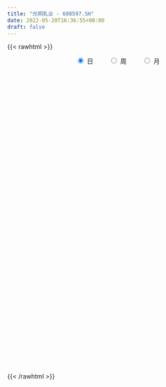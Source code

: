 ```yaml
---
title: "光明乳业 - 600597.SH"
date: 2022-05-20T16:36:55+08:00
draft: false
---
```

{{< rawhtml >}}
    <div style="text-align: center">
        <label style="padding: 1rem;"><input style="margin-right: .5rem" type="radio" name="period" value="D" checked onclick="period_change(this)">日</label>
        <label style="padding: 1rem;"><input style="margin-right: .5rem" type="radio" name="period" value="W" onclick="period_change(this)">周</label>
        <label style="padding: 1rem;"><input style="margin-right: .5rem" type="radio" name="period" value="M" onclick="period_change(this)">月</label>
    </div>
    <div id="chart" style="height: 700px;"></div> 
    <script type="text/javascript">
        const D_v = [138340.01,99070.5,75356.44,183154.41,144836.24,82771.51,175278.89,102581.52,74776.25,119958.44,149328.86,118790.76,111006.61,122189.56,164940.03,260053.6,274290.05,143593.64,119610.66,121751.38,137150.04,102755.54,83156.73,100423.57,111486.64,89437.98,55934.7,71467.25,54892.88,80036.6,60521.01,64721.58,62833.9,153122.79,121632.62,60401.13,80253.62,76019.85,111339.97,103300.02,94494.15,156525.88,100995.9,151992.25,180739.54,107763.84,137675.49,92201.5,85508.01,60701.71,197431.22,91843.73,156088.71,122104.21,116751.93,208820.53,119061.64,113597.25,208750.39,241453.29,166245.5,111792.95,112275.12,164932.26,204859.11,109744.2,94401.27,113712.01,96319.66,134275.09,110917.66,71338.03,91650.71,137434.31,141765.68,206905.35,95724.44,112847.39,116453.57,168875.54,165980.28,112730.16,109640.85,149949.55,153920.24,155081.0,116402.71,109903.5,95172.58,111182.53,82103.13,124455.09,86914.11,144910.1,112168.1,748393.51,488919.1,320464.28,219763.38,177885.33,276884.23,208657.92,197652.6,274641.96,179318.85,290494.48,346414.39,207815.65,136879.77,115421.03,364712.68,171962.8,142519.67,176013.21,199807.67,525477.16,719632.47,407123.49,260520.9,327552.05,235759.73,207486.66,172917.64,184692.84,192111.11,152311.43,326476.07,318819.43,230552.34,197148.6,170024.25,250916.64,153947.66,201490.38,168357.8,122588.76,146468.07,133664.16,100453.13,121993.03,160290.17,166442.72,337734.1,228283.17,276079.3,275401.88,238941.08,227872.83,196229.05,118418.68,103600.04,160130.97,146789.67,153192.97,143464.52,189458.91,167570.91,188426.61,187077.16,129522.7,110823.82,215084.3,312132.46,228639.69,153450.83,132055.18,152192.9,101132.89,164651.67,159857.73,108469.65,91644.77,98496.42,99083.1,98895.77,110135.2,124258.34,85981.18,97670.29,95037.64,103679.77,80247.66,99919.33,79121.75,72072.52,73083.68,57890.99,78802.94,63315.0,47915.78,73935.92,74297.7,70588.4,162474.35,78057.36,84050.92,69242.01,60687.61,55573.87,99137.33,117938.89,126919.43,123393.32,82131.69,96457.19,89672.02,135514.98,164492.61,131251.98,69264.72,84917.21,63550.88,96121.0,59616.0,67283.79,72844.86,87610.26,82178.46,89639.45,85584.83,138004.1,112644.96,86180.33,138822.04,144960.15,157689.61,202766.83,112463.34,103818.08,71461.37,132352.64,101328.49,104761.93,142537.57,140116.52,123274.33,171199.98,135144.5,276141.06,191916.4,118111.0,121058.38,209238.06,100035.01,91272.18,94718.0,97658.89,95729.38,95749.42,116096.54]
const D_histogram = [0.0,0.0006317949,-0.0015339475,0.0022454343,0.0177611989,0.0182982319,-0.0095768176,-0.0152374392,-0.0236823355,-0.011116088,0.0127097765,0.0295514587,0.046808958,0.0569339632,0.0427826266,0.0408630944,0.0019453452,-0.0249412855,-0.0377153433,-0.0517373185,-0.0650503126,-0.0572893033,-0.0608465002,-0.0750016338,-0.1019063123,-0.124310503,-0.1309489021,-0.1366318032,-0.1264284354,-0.0931128739,-0.0621615104,-0.0450218261,-0.0296767918,-0.0391677409,-0.0623622477,-0.0691753127,-0.0632914608,-0.0617389707,-0.0762436722,-0.0635025067,-0.0559053432,-0.0786065956,-0.0946783983,-0.0953258626,-0.0707382029,-0.044863065,-0.0085861231,0.0055249213,0.0113722603,0.0257475081,0.0344447997,0.0339434121,0.0091182678,-0.0162702339,-0.0457492598,-0.0295556413,-0.0123202461,-0.0042417857,0.0155524127,0.0633147229,0.0774573928,0.0740772368,0.0744005321,0.0889839134,0.1108997665,0.1098446005,0.1005783665,0.0838694006,0.0746674101,0.061548375,0.042054416,0.0201290099,0.0016121676,-0.0163539505,-0.0208704416,-0.0000800447,0.0080409395,0.0128823519,0.0038978566,-0.0120139986,-0.009708275,-0.0107609312,-0.004266197,0.0149246504,0.0442240265,0.066735336,0.0830216568,0.0835142933,0.0745297605,0.0535244708,0.0285166489,0.0111805466,0.0084707067,0.0239855456,0.0372917458,0.1237359291,0.1727122905,0.1652491771,0.1453998456,0.1312597444,0.1358182209,0.1253828414,0.1007054573,0.1007125702,0.0776709323,0.0297264573,-0.042868237,-0.0804230774,-0.1085416917,-0.1220045065,-0.0780724629,-0.0545364957,-0.0525520083,-0.0736324738,-0.0970477061,-0.0381528821,0.0514629389,0.1057412039,0.1398896247,0.172713805,0.1687702679,0.1326690299,0.100976434,0.0562475528,0.026624172,-0.002888152,-0.0180136675,-0.0207351423,-0.0397427931,-0.0646804261,-0.0759257493,-0.0688919765,-0.0691200462,-0.0577757878,-0.0594246962,-0.0689955904,-0.0796819717,-0.0884111796,-0.0850437365,-0.0900314579,-0.0710714213,-0.0513350337,-0.0084171198,0.0174437567,0.0401526578,0.0608803608,0.070844652,0.0625298283,0.0302878355,0.0133878518,-0.009633239,-0.0186695688,-0.0101279739,0.008368266,0.0142462624,0.0284673764,0.0305148251,0.0349660022,0.0227418114,0.0032075085,-0.0090429182,0.0043564982,0.0184423278,0.0174998889,0.0033184811,0.007102059,-0.0125303251,-0.0208927705,-0.0516997465,-0.0884599664,-0.103210379,-0.1082624054,-0.1150203802,-0.1145730718,-0.1119246514,-0.1250111216,-0.154647096,-0.1602029317,-0.1723456043,-0.1703566601,-0.1458245691,-0.1087546963,-0.0623308916,-0.0231847742,-0.004001141,0.0144374082,0.023113172,0.0423931027,0.0474287358,0.0508223628,0.0611893746,0.0535462442,0.0457423314,0.0119772391,-0.0037700858,-0.0188773088,-0.0174321184,-0.0050100473,0.0047178806,0.018618231,0.0081974187,-0.0386378401,-0.0859702478,-0.0920082972,-0.0716376127,-0.0700805723,-0.1198044058,-0.1209328839,-0.1033933036,-0.0735603921,-0.0367803137,-0.0121681911,0.0182328809,0.0257382345,0.0312044225,0.0446074826,0.0398447582,0.0455529332,0.0401902396,0.0472233587,0.0372989016,0.0171810089,-0.0019287113,-0.0098277197,0.0133489428,0.0381652573,0.0785757913,0.0990214075,0.1139522135,0.1199167891,0.1260572841,0.1055335949,0.0774289611,0.0069407783,-0.041122763,-0.0572014368,-0.0605556673,-0.0403043711,0.0154706732,0.0299254531,0.0374390179,0.0586298816,0.0826816852,0.0962283842,0.0997085163,0.0964694291,0.0845015539,0.0738791896,0.0536396188,0.046818028]
const D_fast = [0.0,0.0007897436,-0.0017594857,0.0025812547,0.0225373191,0.02764891,-0.0026203439,-0.0120903253,-0.0264558055,-0.01666858,0.0103347286,0.0345642755,0.0635240143,0.0878825103,0.0844268304,0.0927230717,0.0542916588,0.0211697068,-0.0010331868,-0.0279894916,-0.0575650639,-0.0641263804,-0.0828952024,-0.1158007445,-0.1681820011,-0.2216638175,-0.2610394422,-0.300880294,-0.322284035,-0.3122466921,-0.2968357061,-0.2909514783,-0.283025642,-0.3023085264,-0.3410935951,-0.3652004883,-0.3751395016,-0.3890217542,-0.4225873737,-0.4257218348,-0.4321010071,-0.4744539084,-0.5141953108,-0.5386742407,-0.5317711318,-0.51711176,-0.482981349,-0.4674890743,-0.4587986701,-0.4379865453,-0.4206780538,-0.4126935884,-0.4352391657,-0.4646952259,-0.5056115667,-0.4968068586,-0.4826515248,-0.4756335109,-0.4519512093,-0.3883602184,-0.3548532003,-0.3397140471,-0.3207906188,-0.2839612591,-0.2343204644,-0.2079144803,-0.1920361227,-0.1877777385,-0.1783128764,-0.1760448177,-0.1850251727,-0.2019183263,-0.2200321267,-0.2420867325,-0.251820834,-0.2310504482,-0.2209192292,-0.2128572287,-0.22086726,-0.2397826148,-0.2399039599,-0.243646849,-0.238218664,-0.2152966541,-0.1749412712,-0.1357461278,-0.0987043928,-0.0773331829,-0.0676852756,-0.0753094477,-0.0931881073,-0.107729073,-0.1083212362,-0.0868100109,-0.0641808742,0.0531972913,0.1453517254,0.1792009062,0.1957015361,0.2143763711,0.2528894028,0.2737997336,0.2742987138,0.2994839693,0.2958600644,0.2553472038,0.1720354502,0.1143748404,0.0591208033,0.0151568618,0.0395707897,0.0494726329,0.0383191183,-0.0011694657,-0.0488466245,0.000509979,0.1029915346,0.1837051007,0.2528259276,0.3288285592,0.367077589,0.3641436085,0.3576951211,0.3270281281,0.3040607903,0.2738264284,0.254197496,0.2462922356,0.2173488865,0.1762411471,0.1460143865,0.1358251652,0.1183170839,0.1152173954,0.0987123129,0.0718925211,0.041285647,0.0104536442,-0.0074398469,-0.0349354327,-0.0337432515,-0.0268406223,0.0139730117,0.0441948273,0.0769418928,0.1128896861,0.1405651402,0.1478827737,0.1232127398,0.109659719,0.0842303185,0.0705265965,0.0765361978,0.0971245043,0.1065640663,0.1279020244,0.1375781793,0.150770857,0.144232119,0.1254996933,0.110988537,0.1254770779,0.1441734895,0.1476060229,0.1342542354,0.139813328,0.1170483626,0.1034627246,0.0597308119,0.0008556004,-0.0396974069,-0.0718150347,-0.1073281046,-0.1355240641,-0.1608568066,-0.2051960572,-0.2734938056,-0.3191003742,-0.3743294479,-0.4149296686,-0.42685372,-0.4169725213,-0.3861314394,-0.3527815155,-0.3345981676,-0.3125502663,-0.2980962096,-0.2682180032,-0.2513251862,-0.2352259685,-0.2095616131,-0.2038181823,-0.2001865123,-0.2309572949,-0.2476471411,-0.2674736914,-0.2703865306,-0.2592169713,-0.2483095732,-0.2297546651,-0.2381261227,-0.2946208416,-0.3634458112,-0.3924859348,-0.3900246535,-0.4059877562,-0.4856626912,-0.5170243903,-0.5253331358,-0.5138903224,-0.4863053224,-0.4647352476,-0.4297759553,-0.4158360431,-0.4025687495,-0.3780138187,-0.3728153536,-0.3557189453,-0.351034079,-0.3321951202,-0.3327948519,-0.3486174924,-0.3682093904,-0.3785653287,-0.3520514305,-0.3176938017,-0.2576393198,-0.2124383518,-0.1690194924,-0.1330757195,-0.0954209035,-0.089561194,-0.0983085875,-0.1670615758,-0.2254058078,-0.2557848408,-0.2742779882,-0.2641027847,-0.2044600721,-0.182523929,-0.1656506097,-0.1298022756,-0.0850800507,-0.0474762556,-0.0190689944,0.0018092756,0.0109667889,0.018814222,0.0119845559,0.0168674721]
const D_slow = [0.0,0.0001579487,-0.0002255382,0.0003358204,0.0047761201,0.0093506781,0.0069564737,0.0031471139,-0.00277347,-0.005552492,-0.0023750479,0.0050128168,0.0167150563,0.0309485471,0.0416442038,0.0518599773,0.0523463136,0.0461109923,0.0366821564,0.0237478268,0.0074852487,-0.0068370771,-0.0220487022,-0.0407991106,-0.0662756887,-0.0973533145,-0.13009054,-0.1642484908,-0.1958555997,-0.2191338182,-0.2346741957,-0.2459296523,-0.2533488502,-0.2631407854,-0.2787313474,-0.2960251755,-0.3118480408,-0.3272827834,-0.3463437015,-0.3622193281,-0.3761956639,-0.3958473128,-0.4195169124,-0.4433483781,-0.4610329288,-0.4722486951,-0.4743952258,-0.4730139955,-0.4701709304,-0.4637340534,-0.4551228535,-0.4466370005,-0.4443574335,-0.448424992,-0.4598623069,-0.4672512173,-0.4703312788,-0.4713917252,-0.467503622,-0.4516749413,-0.4323105931,-0.4137912839,-0.3951911509,-0.3729451725,-0.3452202309,-0.3177590808,-0.2926144892,-0.271647139,-0.2529802865,-0.2375931927,-0.2270795887,-0.2220473362,-0.2216442943,-0.225732782,-0.2309503924,-0.2309704035,-0.2289601687,-0.2257395807,-0.2247651166,-0.2277686162,-0.2301956849,-0.2328859178,-0.233952467,-0.2302213044,-0.2191652978,-0.2024814638,-0.1817260496,-0.1608474763,-0.1422150361,-0.1288339184,-0.1217047562,-0.1189096196,-0.1167919429,-0.1107955565,-0.1014726201,-0.0705386378,-0.0273605652,0.0139517291,0.0503016905,0.0831166266,0.1170711818,0.1484168922,0.1735932565,0.1987713991,0.2181891321,0.2256207465,0.2149036872,0.1947979179,0.1676624949,0.1371613683,0.1176432526,0.1040091287,0.0908711266,0.0724630081,0.0482010816,0.0386628611,0.0515285958,0.0779638968,0.1129363029,0.1561147542,0.1983073212,0.2314745786,0.2567186871,0.2707805753,0.2774366183,0.2767145803,0.2722111635,0.2670273779,0.2570916796,0.2409215731,0.2219401358,0.2047171417,0.1874371301,0.1729931832,0.1581370091,0.1408881115,0.1209676186,0.0988648237,0.0776038896,0.0550960251,0.0373281698,0.0244944114,0.0223901314,0.0267510706,0.036789235,0.0520093253,0.0697204883,0.0853529453,0.0929249042,0.0962718672,0.0938635574,0.0891961653,0.0866641718,0.0887562383,0.0923178039,0.099434648,0.1070633543,0.1158048548,0.1214903077,0.1222921848,0.1200314552,0.1211205798,0.1257311617,0.1301061339,0.1309357542,0.132711269,0.1295786877,0.1243554951,0.1114305584,0.0893155668,0.0635129721,0.0364473707,0.0076922757,-0.0209509923,-0.0489321551,-0.0801849355,-0.1188467095,-0.1588974425,-0.2019838436,-0.2445730086,-0.2810291509,-0.3082178249,-0.3238005478,-0.3295967414,-0.3305970266,-0.3269876746,-0.3212093816,-0.3106111059,-0.298753922,-0.2860483313,-0.2707509876,-0.2573644266,-0.2459288437,-0.2429345339,-0.2438770554,-0.2485963826,-0.2529544122,-0.254206924,-0.2530274539,-0.2483728961,-0.2463235414,-0.2559830015,-0.2774755634,-0.3004776377,-0.3183870409,-0.3359071839,-0.3658582854,-0.3960915064,-0.4219398323,-0.4403299303,-0.4495250087,-0.4525670565,-0.4480088363,-0.4415742776,-0.433773172,-0.4226213013,-0.4126601118,-0.4012718785,-0.3912243186,-0.3794184789,-0.3700937535,-0.3657985013,-0.3662806791,-0.368737609,-0.3654003733,-0.355859059,-0.3362151112,-0.3114597593,-0.2829717059,-0.2529925086,-0.2214781876,-0.1950947889,-0.1757375486,-0.1740023541,-0.1842830448,-0.198583404,-0.2137223209,-0.2237984136,-0.2199307453,-0.212449382,-0.2030896276,-0.1884321572,-0.1677617359,-0.1437046398,-0.1187775107,-0.0946601535,-0.073534765,-0.0550649676,-0.0416550629,-0.0299505559]
const D_data = [['2021-05-11', 15.7706, 16.0676, 15.6815, 16.1567],['2021-05-12', 16.0775, 16.0775, 15.9389, 16.1864],['2021-05-13', 16.0874, 16.0379, 15.9686, 16.127],['2021-05-14', 16.1171, 16.1171, 16.028, 16.3349],['2021-05-17', 16.0676, 16.325, 15.9587, 16.4339],['2021-05-18', 16.3349, 16.1963, 16.0676, 16.3547],['2021-05-19', 16.1963, 15.7706, 15.6617, 16.1963],['2021-05-20', 15.7706, 15.9488, 15.7706, 16.127],['2021-05-21', 16.0, 15.86, 15.8, 16.04],['2021-05-24', 15.82, 16.12, 15.75, 16.29],['2021-05-25', 16.13, 16.36, 16.09, 16.48],['2021-05-26', 16.37, 16.4, 16.3, 16.68],['2021-05-27', 16.25, 16.53, 16.25, 16.58],['2021-05-28', 16.55, 16.56, 16.37, 16.71],['2021-05-31', 16.56, 16.29, 16.13, 16.56],['2021-06-01', 16.6, 16.44, 16.32, 16.75],['2021-06-02', 16.27, 15.89, 15.8, 16.37],['2021-06-03', 15.8, 15.86, 15.75, 16.08],['2021-06-04', 15.84, 15.91, 15.69, 15.98],['2021-06-07', 15.85, 15.79, 15.62, 15.85],['2021-06-08', 15.72, 15.68, 15.65, 15.9],['2021-06-09', 15.7, 15.88, 15.55, 15.93],['2021-06-10', 15.87, 15.7, 15.65, 15.87],['2021-06-11', 15.71, 15.46, 15.41, 15.75],['2021-06-15', 15.45, 15.11, 15.01, 15.45],['2021-06-16', 15.11, 14.93, 14.89, 15.21],['2021-06-17', 14.89, 14.93, 14.8, 15.0],['2021-06-18', 14.93, 14.78, 14.72, 14.94],['2021-06-21', 14.7, 14.86, 14.59, 14.91],['2021-06-22', 14.87, 15.15, 14.81, 15.15],['2021-06-23', 15.15, 15.2, 15.03, 15.22],['2021-06-24', 15.16, 15.08, 15.0, 15.27],['2021-06-25', 15.03, 15.08, 14.92, 15.1],['2021-06-28', 15.08, 14.72, 14.61, 15.08],['2021-06-29', 14.71, 14.38, 14.35, 14.71],['2021-06-30', 14.36, 14.41, 14.32, 14.58],['2021-07-01', 14.42, 14.47, 14.29, 14.64],['2021-07-02', 14.52, 14.34, 14.31, 14.63],['2021-07-05', 14.31, 14.0, 13.94, 14.38],['2021-07-06', 14.0, 14.23, 13.72, 14.24],['2021-07-07', 14.18, 14.12, 14.08, 14.38],['2021-07-08', 14.14, 13.59, 13.58, 14.16],['2021-07-09', 13.59, 13.44, 13.36, 13.6],['2021-07-12', 13.5, 13.45, 13.38, 13.67],['2021-07-13', 13.47, 13.7, 13.44, 13.93],['2021-07-14', 13.68, 13.74, 13.62, 13.86],['2021-07-15', 13.74, 13.95, 13.63, 14.0],['2021-07-16', 13.94, 13.74, 13.66, 13.95],['2021-07-19', 13.74, 13.63, 13.46, 13.74],['2021-07-20', 13.63, 13.74, 13.55, 13.76],['2021-07-21', 13.92, 13.69, 13.6, 14.28],['2021-07-22', 13.67, 13.56, 13.37, 13.67],['2021-07-23', 13.52, 13.14, 13.11, 13.53],['2021-07-26', 13.14, 12.93, 12.8, 13.14],['2021-07-27', 12.88, 12.64, 12.58, 13.08],['2021-07-28', 12.63, 13.08, 12.58, 13.2],['2021-07-29', 13.21, 13.1, 13.0, 13.37],['2021-07-30', 13.03, 12.98, 12.77, 13.09],['2021-08-02', 12.87, 13.14, 12.7, 13.22],['2021-08-03', 13.12, 13.64, 13.03, 13.66],['2021-08-04', 13.49, 13.38, 13.32, 13.68],['2021-08-05', 13.28, 13.19, 13.12, 13.49],['2021-08-06', 13.03, 13.23, 12.91, 13.24],['2021-08-09', 13.18, 13.46, 13.11, 13.58],['2021-08-10', 13.44, 13.68, 13.27, 13.73],['2021-08-11', 13.66, 13.49, 13.47, 13.69],['2021-08-12', 13.51, 13.4, 13.35, 13.62],['2021-08-13', 13.34, 13.27, 13.13, 13.45],['2021-08-16', 13.2, 13.32, 13.18, 13.45],['2021-08-17', 13.33, 13.23, 13.21, 13.6],['2021-08-18', 13.18, 13.07, 12.97, 13.28],['2021-08-19', 13.0, 12.92, 12.9, 13.14],['2021-08-20', 12.92, 12.83, 12.67, 12.92],['2021-08-23', 12.83, 12.7, 12.64, 12.89],['2021-08-24', 12.76, 12.76, 12.58, 12.81],['2021-08-25', 12.75, 13.08, 12.7, 13.18],['2021-08-26', 13.0, 12.97, 12.95, 13.12],['2021-08-27', 12.98, 12.94, 12.86, 13.15],['2021-08-30', 12.96, 12.73, 12.66, 13.1],['2021-08-31', 12.55, 12.54, 12.5, 12.95],['2021-09-01', 12.58, 12.69, 12.4, 12.78],['2021-09-02', 12.68, 12.61, 12.59, 12.76],['2021-09-03', 12.63, 12.68, 12.53, 12.76],['2021-09-06', 12.67, 12.88, 12.63, 12.93],['2021-09-07', 12.88, 13.13, 12.83, 13.15],['2021-09-08', 13.17, 13.2, 13.05, 13.29],['2021-09-09', 13.17, 13.26, 13.1, 13.38],['2021-09-10', 13.25, 13.15, 13.12, 13.36],['2021-09-13', 13.12, 13.05, 12.97, 13.19],['2021-09-14', 13.08, 12.85, 12.82, 13.22],['2021-09-15', 12.8, 12.69, 12.68, 12.84],['2021-09-16', 12.66, 12.67, 12.6, 12.97],['2021-09-17', 12.63, 12.79, 12.58, 12.81],['2021-09-22', 12.66, 13.05, 12.61, 13.08],['2021-09-23', 13.04, 13.11, 12.98, 13.2],['2021-09-24', 13.12, 14.35, 13.11, 14.42],['2021-09-27', 14.08, 14.36, 14.03, 14.74],['2021-09-28', 14.18, 13.9, 13.7, 14.18],['2021-09-29', 13.8, 13.8, 13.6, 13.99],['2021-09-30', 13.8, 13.9, 13.71, 14.05],['2021-10-08', 13.9, 14.23, 13.71, 14.35],['2021-10-11', 14.23, 14.15, 14.03, 14.4],['2021-10-12', 14.01, 13.99, 13.79, 14.14],['2021-10-13', 13.91, 14.34, 13.83, 14.43],['2021-10-14', 14.23, 14.09, 13.96, 14.32],['2021-10-15', 13.91, 13.66, 13.65, 14.45],['2021-10-18', 13.55, 13.05, 12.86, 13.55],['2021-10-19', 12.9, 13.17, 12.9, 13.21],['2021-10-20', 13.18, 13.06, 13.01, 13.25],['2021-10-21', 13.15, 13.06, 12.98, 13.15],['2021-10-22', 13.25, 13.8, 13.16, 13.81],['2021-10-25', 13.76, 13.69, 13.48, 13.92],['2021-10-26', 13.61, 13.46, 13.41, 13.84],['2021-10-27', 13.39, 13.08, 13.07, 13.39],['2021-10-28', 13.06, 12.87, 12.78, 13.18],['2021-10-29', 12.9, 13.95, 12.9, 14.05],['2021-11-01', 14.0, 14.75, 13.91, 15.08],['2021-11-02', 14.82, 14.77, 14.6, 15.06],['2021-11-03', 14.86, 14.87, 14.71, 15.03],['2021-11-04', 14.98, 15.18, 14.91, 15.42],['2021-11-05', 15.1, 14.96, 14.9, 15.3],['2021-11-08', 14.9, 14.6, 14.54, 14.96],['2021-11-09', 14.78, 14.6, 14.43, 14.8],['2021-11-10', 14.6, 14.33, 14.17, 14.6],['2021-11-11', 14.29, 14.39, 14.2, 14.42],['2021-11-12', 14.38, 14.28, 14.16, 14.43],['2021-11-15', 14.27, 14.37, 14.21, 14.7],['2021-11-16', 14.38, 14.5, 14.33, 14.85],['2021-11-17', 14.59, 14.25, 14.1, 14.6],['2021-11-18', 14.17, 14.05, 13.96, 14.3],['2021-11-19', 14.03, 14.1, 13.85, 14.15],['2021-11-22', 14.1, 14.29, 13.9, 14.4],['2021-11-23', 14.21, 14.19, 14.08, 14.23],['2021-11-24', 14.18, 14.34, 14.1, 14.4],['2021-11-25', 14.32, 14.18, 14.15, 14.39],['2021-11-26', 14.15, 14.02, 13.95, 14.19],['2021-11-29', 13.81, 13.91, 13.7, 13.95],['2021-11-30', 13.89, 13.83, 13.75, 14.02],['2021-12-01', 13.8, 13.91, 13.77, 13.99],['2021-12-02', 13.94, 13.74, 13.72, 14.04],['2021-12-03', 13.74, 14.02, 13.7, 14.02],['2021-12-06', 14.01, 14.09, 13.88, 14.09],['2021-12-07', 14.1, 14.53, 14.1, 14.55],['2021-12-08', 14.64, 14.51, 14.33, 14.8],['2021-12-09', 14.51, 14.63, 14.5, 14.87],['2021-12-10', 14.6, 14.77, 14.58, 14.89],['2021-12-13', 14.73, 14.78, 14.63, 15.0],['2021-12-14', 14.72, 14.62, 14.5, 15.18],['2021-12-15', 14.59, 14.26, 14.24, 14.65],['2021-12-16', 14.32, 14.35, 14.23, 14.39],['2021-12-17', 14.35, 14.18, 14.15, 14.37],['2021-12-20', 14.25, 14.27, 14.14, 14.38],['2021-12-21', 14.27, 14.49, 14.18, 14.49],['2021-12-22', 14.51, 14.7, 14.39, 14.71],['2021-12-23', 14.68, 14.63, 14.4, 14.71],['2021-12-24', 14.54, 14.82, 14.51, 14.85],['2021-12-27', 14.85, 14.75, 14.65, 14.93],['2021-12-28', 14.87, 14.84, 14.66, 14.97],['2021-12-29', 14.79, 14.65, 14.49, 14.88],['2021-12-30', 14.67, 14.5, 14.49, 14.67],['2021-12-31', 14.51, 14.52, 14.41, 14.6],['2022-01-04', 14.51, 14.86, 14.35, 14.93],['2022-01-05', 14.84, 14.97, 14.77, 15.28],['2022-01-06', 14.85, 14.85, 14.75, 15.15],['2022-01-07', 14.82, 14.67, 14.64, 15.0],['2022-01-10', 14.62, 14.89, 14.44, 14.9],['2022-01-11', 14.85, 14.57, 14.47, 14.91],['2022-01-12', 14.55, 14.64, 14.51, 14.67],['2022-01-13', 14.62, 14.24, 14.22, 14.7],['2022-01-14', 14.24, 13.94, 13.91, 14.35],['2022-01-17', 13.95, 14.01, 13.87, 14.1],['2022-01-18', 14.02, 14.0, 13.86, 14.02],['2022-01-19', 13.96, 13.86, 13.76, 13.97],['2022-01-20', 13.81, 13.84, 13.81, 14.1],['2022-01-21', 13.79, 13.78, 13.65, 13.82],['2022-01-24', 13.66, 13.45, 13.41, 13.72],['2022-01-25', 13.4, 13.0, 13.0, 13.5],['2022-01-26', 13.03, 13.06, 12.89, 13.19],['2022-01-27', 13.06, 12.77, 12.76, 13.07],['2022-01-28', 12.79, 12.75, 12.6, 12.89],['2022-02-07', 12.9, 12.94, 12.82, 13.19],['2022-02-08', 12.9, 13.12, 12.75, 13.13],['2022-02-09', 13.1, 13.35, 13.08, 13.38],['2022-02-10', 13.36, 13.41, 13.25, 13.48],['2022-02-11', 13.4, 13.26, 13.2, 13.43],['2022-02-14', 13.26, 13.31, 13.17, 13.4],['2022-02-15', 13.21, 13.23, 13.13, 13.3],['2022-02-16', 13.28, 13.42, 13.24, 13.46],['2022-02-17', 13.41, 13.3, 13.24, 13.47],['2022-02-18', 13.2, 13.3, 13.19, 13.34],['2022-02-21', 13.3, 13.43, 13.24, 13.45],['2022-02-22', 13.36, 13.22, 13.18, 13.36],['2022-02-23', 13.22, 13.18, 13.16, 13.29],['2022-02-24', 13.13, 12.73, 12.65, 13.17],['2022-02-25', 12.85, 12.79, 12.71, 12.9],['2022-02-28', 12.74, 12.67, 12.5, 12.78],['2022-03-01', 12.68, 12.79, 12.68, 12.84],['2022-03-02', 12.75, 12.92, 12.72, 12.95],['2022-03-03', 12.91, 12.91, 12.84, 12.97],['2022-03-04', 12.92, 13.0, 12.75, 13.03],['2022-03-07', 12.98, 12.68, 12.53, 12.98],['2022-03-08', 12.6, 12.02, 11.9, 12.72],['2022-03-09', 12.07, 11.67, 11.38, 12.18],['2022-03-10', 11.87, 11.93, 11.85, 12.1],['2022-03-11', 11.88, 12.19, 11.7, 12.2],['2022-03-14', 12.08, 11.91, 11.9, 12.3],['2022-03-15', 11.8, 11.01, 11.01, 11.89],['2022-03-16', 11.2, 11.33, 10.77, 11.44],['2022-03-17', 11.42, 11.46, 11.42, 11.69],['2022-03-18', 11.47, 11.61, 11.43, 11.66],['2022-03-21', 11.71, 11.77, 11.61, 11.86],['2022-03-22', 11.7, 11.7, 11.63, 11.79],['2022-03-23', 11.75, 11.86, 11.71, 11.94],['2022-03-24', 11.8, 11.63, 11.61, 11.82],['2022-03-25', 11.6, 11.6, 11.57, 11.82],['2022-03-28', 11.57, 11.72, 11.35, 11.73],['2022-03-29', 11.7, 11.49, 11.4, 11.72],['2022-03-30', 11.56, 11.6, 11.44, 11.61],['2022-03-31', 11.59, 11.44, 11.4, 11.65],['2022-04-01', 11.4, 11.58, 11.32, 11.63],['2022-04-06', 11.25, 11.34, 11.08, 11.42],['2022-04-07', 11.31, 11.1, 11.1, 11.49],['2022-04-08', 11.06, 10.96, 10.83, 11.15],['2022-04-11', 10.88, 10.97, 10.88, 11.24],['2022-04-12', 11.0, 11.35, 10.84, 11.4],['2022-04-13', 11.29, 11.47, 11.2, 11.63],['2022-04-14', 11.49, 11.84, 11.41, 12.0],['2022-04-15', 11.79, 11.78, 11.7, 11.94],['2022-04-18', 11.7, 11.85, 11.66, 12.02],['2022-04-19', 11.84, 11.85, 11.77, 11.95],['2022-04-20', 11.86, 11.95, 11.73, 12.13],['2022-04-21', 11.89, 11.64, 11.59, 11.95],['2022-04-22', 11.6, 11.46, 11.22, 11.62],['2022-04-25', 11.31, 10.67, 10.66, 11.31],['2022-04-26', 10.67, 10.59, 10.48, 11.08],['2022-04-27', 10.45, 10.75, 10.3, 10.76],['2022-04-28', 10.61, 10.78, 10.2, 10.87],['2022-04-29', 10.78, 11.05, 10.65, 11.12],['2022-05-05', 11.5, 11.66, 11.5, 11.89],['2022-05-06', 11.35, 11.32, 11.16, 11.48],['2022-05-09', 11.19, 11.29, 11.19, 11.38],['2022-05-10', 11.2, 11.55, 11.14, 11.57],['2022-05-11', 11.5, 11.74, 11.48, 12.05],['2022-05-12', 11.65, 11.76, 11.62, 11.88],['2022-05-13', 11.81, 11.74, 11.64, 11.87],['2022-05-16', 11.85, 11.72, 11.58, 11.9],['2022-05-17', 11.75, 11.63, 11.55, 11.77],['2022-05-18', 11.65, 11.64, 11.57, 11.76],['2022-05-19', 11.45, 11.48, 11.34, 11.6],['2022-05-20', 11.51, 11.61, 11.48, 11.71]]
const W_v = [202936.64,200962.76,201360.38,219558.24,385837.73,628960.5700000001,403053.8900000001,296587.47,476187.36,367525.72,282097.03,398590.1899999999,384065.92,1015571.0299999999,818741.3200000001,740166.34,681820.46,832658.05,1144157.51,932965.01,491999.04,457700.12,414360.66,564757.7,396948.52,552527.95,591786.25,990293.1599999999,737264.55,575157.75,464578.07,193047.23,132791.49,382545.15,461827.09,339972.58,419461.61,547828.4299999999,272482.02,302186.33,302927.71,385022.36,217397.48,250752.26,314187.15,443064.78,821686.8999999999,562883.6800000001,466575.6000000001,384835.13,365255.03,350626.91,304118.44,253058.01,322914.43,279465.88,266822.96,171178.31,254697.6,242262.43,152677.94,185277.15,330691.29,253224.99,376312.35,336495.24,325564.62,509940.24,468281.95,384035.65,378079.11,208389.31,236631.93,173079.35,170383.89,249674.86,112829.1,206317.74,201724.52,171524.58,172904.46,363014.6,585218.22,745886.1100000001,853996.74,687357.24,855704.74,792686.79,545656.26,945912.3899999999,520554.76,611952.8300000001,351056.74,634099.5600000001,485354.65,396936.21,552477.0499999999,467489.62,666036.64,863866.2,505581.16,1048040.4300000001,1286241.6599999999,732416.61,500187.32,452999.9300000001,434784.55,408017.59,497951.6899999999,505104.66,556598.3300000001,485373.5,517326.13,385528.48,73009.0,241761.77,329852.16,386682.73,538888.5800000001,778967.7899999999,679440.15,438315.9,364293.4,337618.97,443663.99,504270.11,484725.3700000001,508175.03,435398.65,429364.73,395067.99,881190.0699999999,551787.7,708418.61,760852.0499999999,721277.24,709210.49,517946.37,838471.1399999999,1011647.4,654213.38,637230.9,1269669.5899999999,736351.42,462359.36,1166553.0900000001,1144445.5,2128142.1400000001,1266044.7199999997,1039055.1500000001,909209.0599999998,524504.22,1064156.9100000001,1411756.25,1938082.5099999998,1942606.9399999999,2091975.3199999998,1592836.4299999999,1202283.24,1297581.74,1865836.8799999999,1734749.6699999999,1392802.1700000002,1156200.1200000001,876060.61,408624.41,210623.5,694195.1000000001,705044.5600000001,892696.6499999999,598341.1699999999,667607.8900000001,555426.6899999999,597512.16,672757.49,665444.3500000001,1664056.5299999998,1720676.8900000001,1176674.6200000001,3112004.6000000001,2092560.8700000001,2107089.7399999998,1619422.3999999999,1206549.3199999998,784171.5399999999,770191.78,1261888.3400000001,762527.27,688753.6899999999,690109.2100000001,606391.4199999999,783225.79,684693.3300000001,605984.23,1189052.7999999998,1221769.29,537389.46,659339.01,580244.41,621274.23,962487.98,545237.26,328326.57,323005.97,491430.01,566655.92,670372.62,591573.38,680335.5600000001,840517.25,687648.85,504501.1500000001,694677.17,673680.4,685257.0,499827.4399999999,1005471.71,1207032.0900000001,276884.23,1150765.8100000001,1171243.52,1215780.51,1950588.6399999999,909519.6799999999,1243020.6899999999,897301.24,662868.5600000001,1283941.1699999999,885061.6799999999,793037.04,783421.2,909307.2799999999,709890.37,496589.71,513082.65,435041.03,321008.39,459353.73,368691.74,546840.52,590196.3099999999,371488.8799999999,417857.86,336829.39,756701.97,513722.51,712272.9,468057.46,639714.6299999999,499952.23]
const W_histogram = [0.0,-0.019585641,-0.0369039223,-0.0371310392,-0.0497979855,-0.0376713483,-0.0148301947,-0.0011277859,0.0379503894,0.0638802738,0.0782198502,0.0672425838,0.0836410502,0.1559253759,0.2040185823,0.2541614294,0.2191628618,0.2704209669,0.2604652317,0.2016678114,0.0959133755,0.0143879069,-0.0152782709,0.0191314609,0.0422881326,0.0601445578,0.0332219286,0.0493273532,0.0259683052,-0.05583733,-0.1967787933,-0.2531425249,-0.2658158075,-0.2840982643,-0.2339187909,-0.2096282709,-0.2139812059,-0.2135415516,-0.2035206058,-0.1967327223,-0.2273677007,-0.2964631118,-0.3058246458,-0.2790089578,-0.2204982632,-0.1685478441,-0.1144841203,-0.1129847788,-0.121348697,-0.1389066383,-0.1628472965,-0.1860608088,-0.162517998,-0.1297612336,-0.0814826619,-0.0779275717,-0.061474013,-0.0550295231,-0.0252936092,0.0026511007,0.0199419973,0.0190543611,0.0346897216,0.0517225089,-0.0200861493,-0.0513416729,-0.0591443631,-0.0752776846,-0.0683267431,-0.0216779612,0.0127207057,0.0264409186,0.0375888681,0.0520385515,0.0614721565,0.0962854388,0.1189114168,0.1405016853,0.156270192,0.1579023333,0.1570507319,0.1692177217,0.1848004473,0.2422250515,0.2664852697,0.2798666812,0.3204451047,0.296436017,0.293933043,0.3198850358,0.3026469088,0.2374665531,0.2034227641,0.1492703489,0.0967999007,0.0175236663,0.0321501978,-0.0059241249,0.0045022899,0.0403869224,0.0558126978,0.1282404303,0.1684381001,0.1396054524,0.1068940769,0.0381613166,-0.0389880561,-0.0721988413,-0.0603097783,-0.0400457417,-0.0017315841,-0.0060816106,-0.0024884311,-0.044821572,-0.0835609905,-0.0996705713,-0.0879971407,-0.1131769604,-0.0947518366,-0.0397265226,0.0310608349,0.0284163792,0.01051006,0.0039913714,0.0130796042,0.0339453744,0.0491262776,0.1005391457,0.1197641054,0.1156572976,0.0436479559,-0.0227842461,-0.0677827425,-0.0655246754,-0.1281683883,-0.1170895159,-0.1703169992,-0.2086988955,-0.1682859908,-0.1296924379,-0.0739343971,-0.0283221488,0.0724667322,0.0971999161,0.1303465934,0.1823928501,0.2393820758,0.3779612323,0.4355748028,0.3933405715,0.3530844627,0.2809377322,0.2511734885,0.2514440892,0.1846603636,0.2274001151,0.3732977966,0.5235530537,0.5088891298,0.53388334,0.5824710241,0.4796007426,0.2279803191,-0.0005950893,-0.1717847231,-0.2938497203,-0.3287757551,-0.3368307034,-0.3755016213,-0.4841815625,-0.49852774,-0.5302016101,-0.5281688474,-0.5418198697,-0.4944850174,-0.484831535,-0.3516206174,-0.2589757073,-0.206131844,-0.0762886984,0.0585392882,0.2606767866,0.2512155989,0.1785429082,0.1707403386,0.2269870045,0.129755105,0.0459986998,-0.0749375127,-0.1336924753,-0.1481933061,-0.0883693537,-0.0133318768,0.0262776551,-0.0045692956,-0.083010283,-0.2147800614,-0.2714909967,-0.3122944121,-0.2791966515,-0.2870316054,-0.3066939345,-0.3467177468,-0.3340740774,-0.3546912009,-0.4044771745,-0.3924326734,-0.3988068852,-0.3874027091,-0.3384049984,-0.2810433453,-0.2514382519,-0.2051095865,-0.1738725848,-0.1067490553,-0.0733766301,0.0597889739,0.1201124725,0.1811217104,0.1815138409,0.1887886211,0.2002038462,0.2680427026,0.2592277978,0.2341478917,0.2060362239,0.1821337816,0.2095707339,0.1817546102,0.198846567,0.1827482345,0.1749922014,0.1163131573,0.0649035759,-0.0349239677,-0.0615070261,-0.0706424474,-0.1033018406,-0.1028093806,-0.1464234904,-0.2003846287,-0.2211695663,-0.2202048099,-0.2434470477,-0.188191063,-0.1589537345,-0.1529383668,-0.1180488208,-0.0570487602,-0.0178505483]
const W_fast = [0.0,-0.0244820513,-0.0510263131,-0.0605361899,-0.0856526325,-0.0829438324,-0.0638102275,-0.0503897651,-0.0018239925,0.0400759603,0.0739704993,0.0798038789,0.1171126079,0.2283782775,0.3274761294,0.4411593339,0.4609514817,0.5798148285,0.6349754014,0.6265949339,0.5448188419,0.46689035,0.4334046044,0.4725972015,0.5063259063,0.5392184709,0.5206013239,0.5490385868,0.5321716151,0.4364066474,0.2462704859,0.126621123,0.0474938885,-0.0418131343,-0.0501133587,-0.0782299065,-0.1360781429,-0.1890238765,-0.2298830822,-0.2722783792,-0.3597552828,-0.5029664718,-0.5887841672,-0.6317207188,-0.6283345899,-0.6185211319,-0.5930784382,-0.6198252914,-0.6585263838,-0.7108109847,-0.775463467,-0.8451921815,-0.8622788702,-0.8619624142,-0.834054508,-0.8499813107,-0.8488962552,-0.8562091461,-0.8327966345,-0.8041891495,-0.7819127535,-0.7780367994,-0.7537290086,-0.723765594,-0.8005957895,-0.8446867314,-0.8672755123,-0.902228255,-0.9123589993,-0.8711297077,-0.8335508644,-0.8132204218,-0.7926752553,-0.765215934,-0.7404142898,-0.6815296479,-0.6291758157,-0.5724601259,-0.5176240712,-0.4765163466,-0.438105265,-0.3836338447,-0.3218510073,-0.2038701402,-0.1129886046,-0.0296405229,0.0910491768,0.1411490933,0.2121293802,0.3180526319,0.3764762321,0.3706625146,0.3874744167,0.3706395887,0.3423691157,0.2674737979,0.2901378789,0.2505825249,0.2621345122,0.3081158753,0.3374948251,0.4419826652,0.52428986,0.5303585755,0.5243707192,0.465178288,0.3782819013,0.3270214057,0.3238330242,0.3340856253,0.3719668869,0.3660964578,0.3690675295,0.3155289955,0.2558993294,0.2148721058,0.2045462513,0.1510721915,0.1458093561,0.1909030395,0.2694556057,0.2739152448,0.2586364406,0.2531155948,0.2654737287,0.2948258424,0.3222883151,0.3988359696,0.4480019556,0.4728094723,0.4117121195,0.339583856,0.277639674,0.2635165722,0.1688307622,0.1506372557,0.0548305226,-0.0357260976,-0.0373846906,-0.0312142471,0.0060601943,0.0445919055,0.1634974695,0.2125306325,0.2782639581,0.3759084274,0.4927431719,0.7258126365,0.8923199078,0.9484208194,0.9964358262,0.9945235287,1.0275526572,1.0906842802,1.0700656455,1.1696554257,1.4088775564,1.690021077,1.8025794355,1.9610444807,2.1552499208,2.172279825,1.9776544812,1.7489303005,1.5347944859,1.3392670587,1.2221470851,1.129884461,0.9973381377,0.7676128059,0.6286346934,0.4644104208,0.3344009716,0.1852949819,0.1090085798,-0.0025458215,0.0427599418,0.0706609251,0.0719718273,0.1827427983,0.332205607,0.599512302,0.652855014,0.6248180503,0.6597005654,0.7726939824,0.7079008592,0.635644129,0.4959735383,0.4037954568,0.3522462995,0.3899779135,0.4616824212,0.5078613669,0.4758720923,0.3766785342,0.1912137404,0.0666300559,-0.0522469625,-0.0889483648,-0.16854122,-0.2648770328,-0.3915802818,-0.4624551318,-0.5717450555,-0.7226503227,-0.8087139899,-0.914789923,-1.0002364242,-1.0358399631,-1.0487391463,-1.0819936159,-1.0869423471,-1.0991734916,-1.0587372259,-1.0437089582,-0.8955961108,-0.805244494,-0.6989548285,-0.6531842379,-0.5987123023,-0.5372461157,-0.4023965836,-0.346404539,-0.3129474722,-0.2895500841,-0.267919081,-0.1880894452,-0.1704669163,-0.1036633177,-0.0740745916,-0.0380825743,-0.0676833292,-0.1028670165,-0.211425552,-0.253385367,-0.2801814002,-0.3386662536,-0.3638761386,-0.4440961211,-0.5481534165,-0.6242307457,-0.6783171918,-0.7624211915,-0.7542129726,-0.7647140777,-0.7969333016,-0.7915559608,-0.7448180903,-0.7100825154]
const W_slow = [0.0,-0.0048964103,-0.0141223908,-0.0234051506,-0.035854647,-0.0452724841,-0.0489800328,-0.0492619792,-0.0397743819,-0.0238043134,-0.0042493509,0.0125612951,0.0334715576,0.0724529016,0.1234575472,0.1869979045,0.24178862,0.3093938617,0.3745101696,0.4249271225,0.4489054664,0.4525024431,0.4486828753,0.4534657406,0.4640377737,0.4790739132,0.4873793953,0.4997112336,0.5062033099,0.4922439774,0.4430492791,0.3797636479,0.313309696,0.2422851299,0.1838054322,0.1313983645,0.077903063,0.0245176751,-0.0263624764,-0.0755456569,-0.1323875821,-0.20650336,-0.2829595215,-0.3527117609,-0.4078363267,-0.4499732878,-0.4785943178,-0.5068405125,-0.5371776868,-0.5719043464,-0.6126161705,-0.6591313727,-0.6997608722,-0.7322011806,-0.7525718461,-0.772053739,-0.7874222422,-0.801179623,-0.8075030253,-0.8068402501,-0.8018547508,-0.7970911605,-0.7884187301,-0.7754881029,-0.7805096402,-0.7933450585,-0.8081311492,-0.8269505704,-0.8440322562,-0.8494517465,-0.8462715701,-0.8396613404,-0.8302641234,-0.8172544855,-0.8018864464,-0.7778150867,-0.7480872325,-0.7129618112,-0.6738942632,-0.6344186799,-0.5951559969,-0.5528515664,-0.5066514546,-0.4460951917,-0.3794738743,-0.309507204,-0.2293959279,-0.1552869236,-0.0818036629,-0.0018324039,0.0738293233,0.1331959616,0.1840516526,0.2213692398,0.245569215,0.2499501316,0.257987681,0.2565066498,0.2576322223,0.2677289529,0.2816821273,0.3137422349,0.3558517599,0.390753123,0.4174766423,0.4270169714,0.4172699574,0.3992202471,0.3841428025,0.3741313671,0.373698471,0.3721780684,0.3715559606,0.3603505676,0.33946032,0.3145426771,0.292543392,0.2642491519,0.2405611927,0.2306295621,0.2383947708,0.2454988656,0.2481263806,0.2491242234,0.2523941245,0.2608804681,0.2731620375,0.2982968239,0.3282378503,0.3571521747,0.3680641636,0.3623681021,0.3454224165,0.3290412476,0.2969991506,0.2677267716,0.2251475218,0.1729727979,0.1309013002,0.0984781908,0.0799945915,0.0729140543,0.0910307373,0.1153307164,0.1479173647,0.1935155772,0.2533610962,0.3478514043,0.456745105,0.5550802478,0.6433513635,0.7135857966,0.7763791687,0.839240191,0.8854052819,0.9422553107,1.0355797598,1.1664680232,1.2936903057,1.4271611407,1.5727788967,1.6926790824,1.7496741621,1.7495253898,1.706579209,1.6331167789,1.5509228402,1.4667151643,1.372839759,1.2517943684,1.1271624334,0.9946120309,0.862569819,0.7271148516,0.6034935972,0.4822857135,0.3943805591,0.3296366323,0.2781036713,0.2590314967,0.2736663188,0.3388355154,0.4016394151,0.4462751422,0.4889602268,0.5457069779,0.5781457542,0.5896454292,0.570911051,0.5374879322,0.5004396056,0.4783472672,0.475014298,0.4815837118,0.4804413879,0.4596888171,0.4059938018,0.3381210526,0.2600474496,0.1902482867,0.1184903854,0.0418169017,-0.044862535,-0.1283810543,-0.2170538546,-0.3181731482,-0.4162813165,-0.5159830378,-0.6128337151,-0.6974349647,-0.767695801,-0.830555364,-0.8818327606,-0.9253009068,-0.9519881706,-0.9703323281,-0.9553850847,-0.9253569665,-0.8800765389,-0.8346980787,-0.7875009234,-0.7374499619,-0.6704392862,-0.6056323368,-0.5470953639,-0.4955863079,-0.4500528625,-0.3976601791,-0.3522215265,-0.3025098847,-0.2568228261,-0.2130747757,-0.1839964864,-0.1677705924,-0.1765015844,-0.1918783409,-0.2095389528,-0.2353644129,-0.2610667581,-0.2976726307,-0.3477687878,-0.4030611794,-0.4581123819,-0.5189741438,-0.5660219096,-0.6057603432,-0.6439949349,-0.6735071401,-0.6877693301,-0.6922319672]
const W_data = [['2017-07-07', 12.2339, 12.0901, 11.9175, 12.3489],['2017-07-14', 12.0038, 11.7832, 11.6682, 12.1668],['2017-07-21', 11.8216, 11.6874, 11.2655, 11.8312],['2017-07-28', 11.6874, 11.8216, 11.5436, 11.8887],['2017-08-04', 11.812, 11.5915, 11.5723, 12.0805],['2017-08-11', 11.5819, 11.8599, 11.5723, 12.5503],['2017-08-18', 11.9366, 12.0613, 11.8983, 12.3681],['2017-08-25', 12.0613, 12.0325, 11.8312, 12.3202],['2017-09-01', 11.9942, 12.5023, 11.9942, 12.7228],['2017-09-08', 12.5119, 12.5503, 12.3969, 12.9338],['2017-09-15', 12.5503, 12.5694, 12.3681, 12.6749],['2017-09-22', 12.6078, 12.3202, 12.1763, 12.7804],['2017-09-29', 12.2435, 12.742, 12.1284, 12.8091],['2017-10-13', 12.9338, 13.7871, 12.8475, 14.0459],['2017-10-20', 13.7391, 13.9692, 13.3748, 14.276],['2017-10-27', 13.9501, 14.4678, 13.8829, 14.7938],['2017-11-03', 14.3623, 13.6624, 13.4419, 14.3623],['2017-11-10', 13.7583, 15.0239, 13.6624, 15.1485],['2017-11-17', 14.8609, 14.6308, 14.5541, 15.6087],['2017-11-24', 14.65, 14.0747, 13.8062, 15.6279],['2017-12-01', 13.9692, 13.2214, 13.0488, 14.0459],['2017-12-08', 13.0392, 13.1255, 12.8283, 13.4132],['2017-12-15', 13.1639, 13.5378, 13.0872, 13.8829],['2017-12-22', 13.4515, 14.4199, 13.4515, 14.5828],['2017-12-29', 14.3144, 14.5253, 13.8829, 14.5733],['2018-01-05', 14.5637, 14.6787, 14.2089, 14.9376],['2018-01-12', 14.5637, 14.1993, 14.0459, 14.8801],['2018-01-19', 14.2185, 14.813, 13.6145, 15.1773],['2018-01-26', 14.8801, 14.4007, 14.3144, 15.1485],['2018-02-02', 14.3432, 13.4419, 13.2502, 14.4294],['2018-02-09', 13.2693, 12.0613, 11.697, 13.3844],['2018-02-14', 12.1188, 12.464, 12.0421, 12.6557],['2018-02-23', 12.5694, 12.6653, 12.4352, 12.8283],['2018-03-02', 12.7612, 12.3297, 12.2722, 12.9146],['2018-03-09', 12.3585, 13.0968, 12.1955, 13.1351],['2018-03-16', 13.0968, 12.8187, 12.8187, 13.3173],['2018-03-23', 12.8379, 12.3585, 12.1763, 13.2981],['2018-03-30', 12.0613, 12.2435, 11.9079, 12.905],['2018-04-04', 12.253, 12.2243, 11.8504, 12.3202],['2018-04-13', 12.138, 12.0613, 11.9654, 12.3777],['2018-04-20', 11.9846, 11.3422, 11.2943, 12.0517],['2018-04-27', 11.2463, 10.3547, 10.23, 11.7353],['2018-05-04', 10.3739, 10.6136, 10.2588, 10.719],['2018-05-11', 10.6231, 10.8341, 10.6231, 10.9683],['2018-05-18', 10.7861, 11.208, 10.719, 11.4573],['2018-05-25', 11.208, 11.208, 11.0162, 11.8599],['2018-06-01', 11.1505, 11.3422, 10.8724, 12.0038],['2018-06-08', 11.3614, 10.6723, 10.5362, 11.486],['2018-06-15', 10.6626, 10.3613, 10.2544, 11.1194],['2018-06-22', 10.1572, 9.9919, 9.4282, 10.3418],['2018-06-29', 10.06, 9.5934, 9.2532, 10.0891],['2018-07-06', 9.5643, 9.2435, 8.913, 9.5643],['2018-07-13', 9.2727, 9.5934, 9.02, 9.817],['2018-07-20', 9.574, 9.642, 9.4573, 9.9239],['2018-07-27', 9.642, 9.8656, 9.574, 10.0988],['2018-08-03', 9.7975, 9.2727, 9.088, 10.0308],['2018-08-10', 9.2435, 9.3213, 8.9616, 9.399],['2018-08-17', 9.2241, 9.0977, 8.9714, 9.399],['2018-08-24', 9.1171, 9.3407, 8.9616, 9.6906],['2018-08-31', 9.331, 9.3504, 9.2727, 9.6226],['2018-09-07', 9.3213, 9.2338, 9.2046, 9.5059],['2018-09-14', 9.2338, 8.9519, 8.8936, 9.2532],['2018-09-21', 8.9325, 9.1074, 8.6992, 9.1171],['2018-09-28', 9.0005, 9.1366, 8.9714, 9.2338],['2018-10-12', 9.02, 7.7758, 7.562, 9.0588],['2018-10-19', 7.805, 7.8633, 7.4453, 7.8827],['2018-10-26', 7.9605, 7.8925, 7.7953, 8.359],['2018-11-02', 7.9022, 7.5523, 6.9205, 7.9022],['2018-11-09', 7.5814, 7.6397, 7.5328, 7.8147],['2018-11-16', 7.6397, 8.1257, 7.5911, 8.2424],['2018-11-23', 8.116, 8.0674, 7.9508, 8.4173],['2018-11-30', 8.0383, 7.8341, 7.6689, 8.0577],['2018-12-07', 7.9994, 7.7758, 7.7467, 8.1452],['2018-12-14', 7.7272, 7.805, 7.6009, 7.9022],['2018-12-21', 7.7564, 7.7369, 7.5814, 7.8633],['2018-12-28', 7.7369, 8.1257, 7.7175, 8.1355],['2019-01-04', 8.1646, 8.1063, 7.9022, 8.1743],['2019-01-11', 8.1549, 8.2132, 8.0771, 8.359],['2019-01-18', 8.2035, 8.2618, 8.0091, 8.3201],['2019-01-25', 8.2812, 8.1646, 8.1355, 8.4173],['2019-02-01', 8.2035, 8.1743, 7.9216, 8.291],['2019-02-15', 8.1452, 8.4173, 8.1355, 8.5534],['2019-02-22', 8.427, 8.602, 8.427, 9.088],['2019-03-01', 8.6506, 9.4282, 8.6117, 9.4768],['2019-03-08', 9.5448, 9.3796, 9.2629, 9.8461],['2019-03-15', 9.3699, 9.5157, 9.0297, 9.6712],['2019-03-22', 9.5643, 10.2058, 9.5254, 10.2738],['2019-03-29', 10.1086, 9.6615, 9.2824, 10.4196],['2019-04-04', 9.6906, 10.0794, 9.6615, 10.2544],['2019-04-12', 10.196, 10.7404, 9.8656, 10.9056],['2019-04-19', 10.7404, 10.4779, 10.3224, 10.9833],['2019-04-26', 10.4682, 9.885, 9.817, 10.7501],['2019-04-30', 10.0308, 10.2058, 10.0114, 10.6237],['2019-05-10', 9.8364, 9.885, 9.2532, 9.9822],['2019-05-17', 9.6809, 9.7489, 9.4087, 10.0697],['2019-05-24', 9.7489, 9.1366, 9.0588, 9.7975],['2019-05-31', 9.156, 10.1945, 9.0005, 10.2632],['2019-06-06', 10.1356, 9.5175, 9.4979, 10.2239],['2019-06-14', 9.6254, 10.0866, 9.4194, 10.4692],['2019-06-21', 10.0768, 10.587, 9.959, 10.636],['2019-06-28', 10.5968, 10.5477, 10.273, 10.5968],['2019-07-05', 10.6655, 11.6172, 10.5085, 11.627],['2019-07-12', 11.578, 11.6859, 11.0678, 12.2158],['2019-07-19', 11.6172, 11.0285, 10.9598, 11.6565],['2019-07-26', 11.0481, 10.9696, 10.8127, 11.2149],['2019-08-02', 10.9795, 10.3613, 10.2926, 11.0481],['2019-08-09', 10.2926, 9.9198, 9.802, 10.4496],['2019-08-16', 9.9198, 10.1847, 9.8609, 10.3417],['2019-08-23', 10.3024, 10.6949, 10.1651, 10.8617],['2019-08-30', 10.4791, 10.901, 10.4104, 11.1364],['2019-09-06', 10.901, 11.3229, 10.8519, 11.5289],['2019-09-12', 11.3916, 10.9304, 10.8715, 11.421],['2019-09-20', 10.95, 11.0776, 10.636, 11.1266],['2019-09-27', 11.0285, 10.43, 10.3907, 11.1168],['2019-09-30', 10.4496, 10.2534, 10.2534, 10.5183],['2019-10-11', 10.2926, 10.3613, 10.0277, 10.4202],['2019-10-18', 10.4398, 10.6655, 10.3711, 10.793],['2019-10-25', 10.636, 10.1258, 9.9198, 10.636],['2019-11-01', 10.1062, 10.6066, 10.0964, 10.7342],['2019-11-08', 10.6164, 11.2444, 10.5281, 11.4602],['2019-11-15', 11.1364, 11.8135, 11.058, 11.9901],['2019-11-22', 11.8037, 11.1364, 11.0285, 11.8233],['2019-11-29', 11.1266, 10.9402, 10.8421, 11.2051],['2019-12-06', 10.9402, 11.058, 10.8127, 11.1168],['2019-12-13', 11.107, 11.3033, 10.8225, 11.4014],['2019-12-20', 11.3817, 11.5878, 11.3523, 11.7252],['2019-12-27', 11.578, 11.6859, 11.4701, 12.1078],['2020-01-03', 11.6565, 12.4218, 11.5878, 12.5886],['2020-01-10', 12.3629, 12.3433, 12.2158, 12.6573],['2020-01-17', 12.3826, 12.2354, 12.1471, 12.8731],['2020-01-23', 12.1961, 11.2934, 11.1266, 12.255],['2020-02-07', 10.1651, 11.0481, 10.1651, 11.107],['2020-02-14', 10.9893, 11.0285, 10.8813, 11.4308],['2020-02-21', 11.0383, 11.4995, 10.9696, 11.627],['2020-02-28', 11.4014, 10.4889, 10.4791, 11.4995],['2020-03-06', 10.5085, 11.2149, 10.5085, 11.5289],['2020-03-13', 11.0678, 10.2141, 9.8511, 11.0776],['2020-03-20', 10.2338, 10.0277, 9.6156, 10.3515],['2020-03-27', 9.8118, 10.8912, 9.7726, 11.0874],['2020-04-03', 10.8323, 10.9795, 10.6949, 11.6761],['2020-04-10', 11.1463, 11.3817, 11.0187, 11.7742],['2020-04-17', 11.3033, 11.4995, 11.1757, 11.8331],['2020-04-24', 11.627, 12.618, 11.5093, 12.9222],['2020-04-30', 12.7554, 12.0882, 11.2836, 12.8339],['2020-05-08', 12.0195, 12.461, 11.8331, 12.6377],['2020-05-15', 12.5395, 13.0792, 12.2354, 13.7562],['2020-05-22', 13.1184, 13.6385, 13.0988, 14.443],['2020-05-29', 13.766, 15.4831, 13.7366, 16.1503],['2020-06-05', 15.9639, 15.385, 15.0514, 16.5035],['2020-06-12', 15.3948, 14.5804, 14.3547, 15.6107],['2020-06-19', 14.5804, 14.7668, 14.3449, 15.0219],['2020-06-24', 14.8159, 14.4136, 14.394, 14.9533],['2020-07-03', 14.3253, 14.9885, 14.0996, 15.7211],['2020-07-10', 14.9885, 15.6023, 14.8598, 15.9983],['2020-07-17', 15.6419, 14.8796, 14.3549, 16.8398],['2020-07-24', 14.9291, 16.4834, 14.3648, 17.6912],['2020-07-31', 16.5824, 18.6712, 15.9092, 19.2058],['2020-08-07', 18.9583, 20.0473, 18.6217, 21.0175],['2020-08-14', 19.78, 18.9385, 18.2159, 20.572],['2020-08-21', 18.8098, 20.077, 18.2456, 20.275],['2020-08-28', 20.275, 21.2353, 19.0573, 21.8491],['2020-09-04', 21.6313, 19.8493, 19.5325, 22.4332],['2020-09-11', 19.7008, 17.5526, 16.9883, 20.0374],['2020-09-18', 17.5427, 16.8794, 16.127, 17.6615],['2020-09-25', 16.9091, 16.6913, 16.2161, 17.2061],['2020-09-30', 16.7309, 16.5626, 16.127, 16.8794],['2020-10-09', 16.7408, 17.2061, 16.6616, 17.3744],['2020-10-16', 17.2259, 17.3744, 17.1665, 17.9684],['2020-10-23', 17.3249, 16.7804, 16.7012, 17.7209],['2020-10-30', 16.6121, 15.3449, 15.1667, 17.0279],['2020-11-06', 15.2954, 15.9686, 14.9588, 16.2062],['2020-11-13', 16.028, 15.3647, 15.2459, 16.3151],['2020-11-20', 15.3152, 15.4142, 14.9984, 15.632],['2020-11-27', 15.4241, 14.8697, 14.5133, 15.6122],['2020-12-04', 14.9093, 15.4043, 14.5826, 15.434],['2020-12-11', 15.4142, 14.7707, 14.6024, 15.6221],['2020-12-18', 14.741, 16.4339, 14.741, 16.7606],['2020-12-25', 16.3547, 16.3448, 15.9983, 17.4833],['2020-12-31', 16.2458, 16.0973, 16.0181, 17.3249],['2021-01-08', 16.0478, 17.4833, 15.335, 19.0573],['2021-01-15', 17.4833, 18.2951, 17.0081, 19.384],['2021-01-22', 18.1169, 20.2255, 18.0971, 20.8789],['2021-01-29', 19.978, 18.3545, 17.8694, 20.6512],['2021-02-05', 18.5129, 17.5724, 17.1269, 18.5426],['2021-02-10', 17.7506, 18.3743, 17.5229, 18.7603],['2021-02-19', 18.7603, 19.5424, 17.5922, 19.6216],['2021-02-26', 19.3246, 17.7308, 16.5626, 19.4137],['2021-03-05', 17.8199, 17.5625, 17.0279, 18.4139],['2021-03-12', 17.7209, 16.6121, 15.8993, 17.7209],['2021-03-19', 16.4042, 16.8992, 15.8795, 17.1962],['2021-03-26', 16.8398, 17.216, 16.6517, 17.9882],['2021-04-02', 17.2259, 18.2456, 17.0873, 18.3743],['2021-04-09', 18.2456, 18.8296, 18.2159, 19.4533],['2021-04-16', 18.8494, 18.7702, 18.0971, 19.0276],['2021-04-23', 18.6712, 17.9882, 17.4734, 19.0573],['2021-04-30', 17.7803, 17.1269, 16.7507, 18.691],['2021-05-07', 17.0675, 15.83, 15.7211, 17.0675],['2021-05-14', 15.83, 16.1171, 15.4637, 16.3349],['2021-05-21', 16.0676, 15.86, 15.6617, 16.4339],['2021-05-28', 15.82, 16.56, 15.75, 16.71],['2021-06-04', 16.56, 15.91, 15.69, 16.75],['2021-06-11', 15.85, 15.46, 15.41, 15.93],['2021-06-18', 15.45, 14.78, 14.72, 15.45],['2021-06-25', 14.7, 15.08, 14.59, 15.27],['2021-07-02', 15.08, 14.34, 14.29, 15.08],['2021-07-09', 14.31, 13.44, 13.36, 14.38],['2021-07-16', 13.5, 13.74, 13.38, 14.0],['2021-07-23', 13.74, 13.14, 13.11, 14.28],['2021-07-30', 13.14, 12.98, 12.58, 13.37],['2021-08-06', 12.87, 13.23, 12.7, 13.68],['2021-08-13', 13.18, 13.27, 13.11, 13.73],['2021-08-20', 13.2, 12.83, 12.67, 13.6],['2021-08-27', 12.83, 12.94, 12.58, 13.18],['2021-09-03', 12.96, 12.68, 12.4, 13.1],['2021-09-10', 12.67, 13.15, 12.63, 13.38],['2021-09-17', 13.12, 12.79, 12.58, 13.22],['2021-09-24', 12.66, 14.35, 12.61, 14.42],['2021-09-30', 14.08, 13.9, 13.6, 14.74],['2021-10-08', 13.9, 14.23, 13.71, 14.35],['2021-10-15', 14.23, 13.66, 13.65, 14.45],['2021-10-22', 13.55, 13.8, 12.86, 13.81],['2021-10-29', 13.76, 13.95, 12.78, 14.05],['2021-11-05', 14.0, 14.96, 13.91, 15.42],['2021-11-12', 14.9, 14.28, 14.16, 14.96],['2021-11-19', 14.27, 14.1, 13.85, 14.85],['2021-11-26', 14.1, 14.02, 13.9, 14.4],['2021-12-03', 13.81, 14.02, 13.7, 14.04],['2021-12-10', 14.01, 14.77, 13.88, 14.89],['2021-12-17', 14.73, 14.18, 14.15, 15.18],['2021-12-24', 14.25, 14.82, 14.14, 14.85],['2021-12-31', 14.85, 14.52, 14.41, 14.97],['2022-01-07', 14.51, 14.67, 14.35, 15.28],['2022-01-14', 14.62, 13.94, 13.91, 14.91],['2022-01-21', 13.95, 13.78, 13.65, 14.1],['2022-01-28', 13.66, 12.75, 12.6, 13.72],['2022-02-11', 12.9, 13.26, 12.75, 13.48],['2022-02-18', 13.26, 13.3, 13.13, 13.47],['2022-02-25', 13.3, 12.79, 12.65, 13.45],['2022-03-04', 12.74, 13.0, 12.5, 13.03],['2022-03-11', 12.98, 12.19, 11.38, 12.98],['2022-03-18', 12.08, 11.61, 10.77, 12.3],['2022-03-25', 11.71, 11.6, 11.57, 11.94],['2022-04-01', 11.57, 11.58, 11.32, 11.73],['2022-04-08', 11.25, 10.96, 10.83, 11.49],['2022-04-15', 10.88, 11.78, 10.84, 12.0],['2022-04-22', 11.7, 11.46, 11.22, 12.13],['2022-04-29', 11.31, 11.05, 10.2, 11.31],['2022-05-06', 11.5, 11.32, 11.16, 11.89],['2022-05-13', 11.19, 11.74, 11.14, 12.05],['2022-05-20', 11.85, 11.61, 11.34, 11.9]]
const M_v = [1462370.0099999998,1214398.4699999997,561501.73,635577.6899999999,220726.77,988565.38,359833.04,625002.5000000001,835223.5200000003,322947.9600000001,219731.5599999999,276207.5499999999,135983.48,272534.8,199641.94,209799.13,489763.4500000001,430882.62,514554.1,717104.6000000001,589099.3000000002,95229.62,179313.25,228230.34,126349.41,818370.9099999999,1339123.9400000002,748988.9,410197.74,352513.1,445351.56,1189266.3,864603.6900000001,280734.9,1456472.8799999999,825669.6200000001,1366278.4099999999,875220.5599999999,763067.01,714613.5700000001,629477.8199999999,850634.0600000001,1313583.8900000001,1302569.2400000002,1248572.8499999999,2113590.1800000002,2160463.8400000003,1470480.9099999999,2431194.8700000001,2183278.2699999996,2788738.2799999998,4169573.2000000011,1862154.7,3849347.3300000001,4267405.3399999999,5373905.5,3478289.9900000007,1976299.8599999999,3541657.5799999991,2441734.0400000005,1180552.3200000003,1172311.3299999998,1277648.6899999999,1733452.6099999996,567940.0800000002,1917361.1399999999,975849.4399999999,1221501.2,624007.5699999998,746694.0600000001,507136.6899999999,1510616.4600000002,1298537.26,1385837.1599999997,1755427.4200000002,505140.4299999999,3629773.1999999997,2125874.1800000002,3691683.3700000001,2452787.3999999999,3571181.6199999992,5959908.0399999991,2990414.7899999996,1681145.48,1345684.1799999999,4241725.3199999994,4181947.8300000001,2807856.8700000001,1575850.1300000001,1965174.7599999998,2894185.3000000003,1168230.2900000003,1788985.8899999997,2175257.8300000001,1820382.02,1934889.5499999998,2338708.4699999997,3287810.2800000003,4118896.0000000005,1630973.22,1604703.3499999996,3086834.48,1981923.6699999999,1192550.23,964615.2900000002,1596970.1299999997,1192283.45,413446.08,257103.22,1130121.6699999999,719169.9800000001,290522.1,712724.03,1055778.26,537188.46,1216112.0799999998,1107319.1499999999,777765.9500000001,481743.52,516653.6100000001,240326.18,247305.54,427112.09,731201.51,1545652.8999999997,1597881.3199999998,1238506.8799999999,1282642.4100000001,916705.83,1785808.0100000002,1490716.2799999998,3149157.4099999997,2669919.2599999998,2136363.5600000001,1845846.7100000002,2137610.4500000002,2380283.04,2583716.6200000001,2524105.1199999996,1193746.3599999999,1640001.9299999999,3423902.8599999994,3918026.3399999994,3629029.5899999999,2947947.3200000003,4098589.5300000003,7356191.4099999992,4634207.9299999997,1555629.9300000002,1168107.77,5300984.0600000015,5589421.1099999994,5970409.9300000006,2366291.3000000003,3045208.8800000004,3101148.5800000001,2367264.9000000004,1484161.9200000002,1178101.6899999999,2446353.4999999995,1433828.0799999998,3440103.9300000002,2023009.4200000002,2400389.0299999993,3061328.2599999993,1290426.7100000004,1137236.0700000001,1743916.1400000001,922053.3600000003,711637.13,780967.34,1368113.78,882440.6299999999,892405.3900000001,1019993.5499999999,914414.7500000001,1995500.5199999998,1537808.6300000004,2874220.3999999999,3726240.9200000004,1891384.4400000002,3190095.0600000001,1299534.3300000001,1899451.9200000002,1262618.4199999999,1798120.27,2028517.7400000005,1347972.3300000003,1097172.6400000001,921871.3700000001,1330888.7000000002,1656209.7700000005,829770.03,826021.4999999998,1586513.8,3336629.54,2975132.98,2068867.47,2502973.6200000006,3862860.5899999999,2002883.8500000003,2017835.4400000002,1387602.7,2370599.7800000003,2065927.2700000003,1472357.5700000001,2902248.4299999997,3131185.0100000002,3964832.919999999,4901500.0899999999,4043703.0199999996,8143688.0600000005,6389053.3300000001,5137921.9399999985,2502559.8099999996,2526114.8500000006,5792382.9400000004,8931077.6099999994,4022800.9799999995,3309571.2900000005,3922935.7400000007,2563187.1399999992,2329274.29,2665210.9500000002,3012673.5300000003,3785939.5300000003,3814674.0699999998,5280562.4799999995,4128197.4200000009,2628870.0099999998,1299454.0700000003,2125439.5599999996,2405111.6000000001,1607724.3199999998]
const M_histogram = [0.0,0.0028079772,-0.0078450091,-0.0273862033,-0.0649472803,-0.0174207576,0.0017939715,0.0114481857,0.0178963903,0.0454603606,0.032118585,0.0313526773,0.0139892241,-0.0370794252,-0.071520999,-0.0912559676,-0.0838167445,-0.0633924106,-0.0344791008,0.0088732777,0.0206476866,0.0307404986,-0.0031181752,-0.0118162584,-0.0481742059,-0.0053391178,0.0292822195,0.0171408116,-0.0136746551,-0.0578985225,-0.0570476611,-0.1181996982,-0.143224785,-0.1544340014,-0.1936199464,-0.1974743898,-0.1712180879,-0.1425700409,-0.1290946553,-0.122101597,-0.0908482053,-0.0320419661,0.0341318664,0.0449939226,0.0786216547,0.1443790765,0.2488220023,0.3008877301,0.3200597166,0.3071669869,0.2993349269,0.3442255714,0.4206640983,0.4768745167,0.5727620999,0.7791669338,0.594845764,0.6068261102,0.6653070667,0.6765823225,0.4667706702,0.2757268757,0.2405455115,0.1188465273,0.0909145735,-0.0497880841,-0.2271867972,-0.3719410841,-0.5600209394,-0.6492360055,-0.7515678816,-0.8382341662,-0.9321574392,-0.9132084138,-0.8448379345,-0.738744796,-0.5770328907,-0.4038638461,-0.2221494131,-0.0962054661,-0.0087923201,0.0762329504,0.0677323408,0.0630930752,0.1181221391,0.22868579,0.3307579575,0.3771456219,0.43072075,0.4357114995,0.3910630401,0.2977013478,0.1354500341,0.1001222172,0.1084401649,0.1367048528,0.1252561753,0.1150065586,0.1287516458,0.0898518438,0.094303151,0.076733881,0.0248190854,-0.0566090968,-0.1475687298,-0.123658183,-0.0956655507,-0.1497797936,-0.1364200383,-0.0987528296,-0.0964010472,-0.1353735547,-0.1150540701,-0.0969586226,-0.0565872705,0.011189939,0.0164635475,-0.0056594181,-0.019007387,-0.0526157896,-0.0567149276,-0.0655929993,-0.0008000012,0.0485785359,0.2417262772,0.4250096466,0.4947476498,0.5458105592,0.4957062702,0.6713599592,0.6976931903,1.0592549493,1.0989966963,1.1255838902,1.0314321862,0.6389503628,0.3324340066,0.0507562729,-0.0554090897,-0.1835233651,-0.3583125109,-0.4633068451,-0.5185823197,-0.5350735102,-0.5865257285,-0.5791671342,-0.4661745957,-0.3579039243,-0.2769172072,-0.1151885294,0.1867837225,0.0823633531,-0.143446112,-0.3745399931,-0.3722078119,-0.4741310499,-0.4686479626,-0.7570505131,-0.9040737844,-0.8785210765,-0.8285052278,-0.7309791696,-0.594287328,-0.3650722605,-0.2056568217,-0.1099655908,-0.0148703483,0.0259584168,-0.0056739039,-0.0278921648,-0.0175949189,-0.0200536328,-0.0224706029,-0.0858654865,-0.0469957054,-0.0273392041,0.0190842208,0.0700115341,0.1827335586,0.1981459659,0.2859176301,0.2993711854,0.1993854635,0.1083517299,-0.072899164,-0.0856505692,-0.2301893424,-0.2946363665,-0.3426773532,-0.3641043676,-0.4680098593,-0.470706337,-0.4217779618,-0.3662826126,-0.230594426,-0.0927884126,0.0430530478,0.1349869102,0.2175348917,0.2737287861,0.3185969544,0.2963053747,0.3019164051,0.3115129574,0.4031685065,0.3702168259,0.2825941109,0.2723461968,0.2998733848,0.5198927766,0.5819347717,0.8423469441,1.1426633258,0.9473729097,0.6902314104,0.4384509942,0.3412250998,0.3957335961,0.357734579,0.3292687279,0.2159095811,0.0664572023,-0.1645028488,-0.4053501385,-0.5756655827,-0.5766609624,-0.553764439,-0.526680069,-0.4454979272,-0.4906401251,-0.5036234234,-0.5680119941,-0.6063435867,-0.5643250043]
const M_fast = [0.0,0.0035099715,-0.009104267,-0.0354920121,-0.0892899091,-0.0461185759,-0.0264553538,-0.0139390932,-0.0030167911,0.0359122694,0.03060014,0.0376724017,0.0238062545,-0.0365322511,-0.0888540746,-0.1314030352,-0.1449179982,-0.140341767,-0.1200482324,-0.0744775345,-0.0575412038,-0.0397632673,-0.0744014848,-0.0860536327,-0.1344551316,-0.092954823,-0.0510129309,-0.0588691358,-0.0931032663,-0.1518017644,-0.1652128182,-0.2559147799,-0.3167460629,-0.3665637797,-0.4541547113,-0.5073777521,-0.5239259721,-0.5309204354,-0.5497187137,-0.5732510546,-0.5647097142,-0.5139139665,-0.4392071674,-0.4170966306,-0.3638134848,-0.2619612939,-0.0953128675,0.0319747928,0.1311617084,0.1950607254,0.2620623972,0.3930094346,0.574613986,0.7500430336,0.9891211417,1.3903177091,1.3547079804,1.5183948541,1.7432025773,1.9236234137,1.830504429,1.7083923534,1.7333473671,1.6413600147,1.6361567042,1.4830070256,1.2488116133,1.0110720553,0.6829869651,0.4314628977,0.1412390512,-0.154985775,-0.4819484078,-0.6913014858,-0.8341404901,-0.9127335506,-0.8952798681,-0.8230767849,-0.6968997052,-0.5950071247,-0.5097920588,-0.4057085506,-0.397276075,-0.3861420719,-0.3015824732,-0.1338473748,0.0509142821,0.1915883519,0.3528436676,0.4667622919,0.5198795925,0.5009432372,0.372554432,0.3622571694,0.3976851583,0.4601260595,0.4799914258,0.4984934487,0.5444264473,0.5279896064,0.5560167013,0.5576309015,0.5119208772,0.4163404208,0.2884886055,0.2814846065,0.2855608511,0.1940016598,0.1732564055,0.1862354068,0.1644869274,0.0916710313,0.0832269984,0.0770827902,0.1033073247,0.173882019,0.1832715143,0.1597336942,0.1416338785,0.0948715285,0.0765936586,0.0513173371,0.1159103349,0.177433506,0.4310128166,0.7205485976,0.9139735133,1.1014890625,1.175311341,1.5188050198,1.7195615485,2.3459370448,2.6604279658,2.9684111323,3.1321174749,2.8993732422,2.6759653876,2.4069767222,2.2869590872,2.1129639705,1.848596697,1.6277756514,1.4428545969,1.2925950289,1.0945113784,0.9570781893,0.9535270788,0.9723217691,0.9840791844,1.1170107298,1.4656789124,1.3818493813,1.1201783881,0.7954495087,0.704729737,0.4842737365,0.3725948332,-0.1050703456,-0.4781120629,-0.6721896242,-0.8293000825,-0.9145188167,-0.9263988071,-0.7884518047,-0.6804505713,-0.6122507382,-0.5208730827,-0.4735547134,-0.5066055101,-0.5357968121,-0.529898296,-0.5373704181,-0.5454050389,-0.6302662941,-0.6031454395,-0.5903237392,-0.539129259,-0.4706990622,-0.3122936481,-0.2473447492,-0.0880936775,0.0002026741,-0.049936682,-0.1138824831,-0.3133581679,-0.3475222154,-0.5496083242,-0.68771444,-0.8214247649,-0.9338778712,-1.1547858278,-1.2751588897,-1.331675005,-1.367750309,-1.2897107288,-1.1751018186,-1.0284970962,-0.9028165063,-0.7658848019,-0.641258711,-0.516741304,-0.4649565401,-0.3838664083,-0.2963916167,-0.103943941,-0.0443414152,-0.0613156024,-0.0034769674,0.0990185669,0.4490111528,0.6565368408,1.1275357492,1.7135179624,1.7550707737,1.670487127,1.5283194593,1.5163998399,1.6698417352,1.7212763628,1.7751276937,1.7157459422,1.5829078641,1.3108221007,0.9686372763,0.6544054365,0.5092448162,0.3937002298,0.2891145825,0.2589222426,0.0911200134,-0.0477691407,-0.25416071,-0.4440781992,-0.543140868]
const M_slow = [0.0,0.0007019943,-0.001259258,-0.0081058088,-0.0243426289,-0.0286978183,-0.0282493254,-0.0253872789,-0.0209131814,-0.0095480912,-0.001518445,0.0063197244,0.0098170304,0.0005471741,-0.0173330757,-0.0401470676,-0.0611012537,-0.0769493564,-0.0855691316,-0.0833508121,-0.0781888905,-0.0705037658,-0.0712833096,-0.0742373743,-0.0862809257,-0.0876157052,-0.0802951503,-0.0760099474,-0.0794286112,-0.0939032418,-0.1081651571,-0.1377150817,-0.1735212779,-0.2121297783,-0.2605347649,-0.3099033623,-0.3527078843,-0.3883503945,-0.4206240583,-0.4511494576,-0.4738615089,-0.4818720004,-0.4733390338,-0.4620905532,-0.4424351395,-0.4063403704,-0.3441348698,-0.2689129373,-0.1888980081,-0.1121062614,-0.0372725297,0.0487838631,0.1539498877,0.2731685169,0.4163590419,0.6111507753,0.7598622163,0.9115687439,1.0778955106,1.2470410912,1.3637337587,1.4326654777,1.4928018556,1.5225134874,1.5452421308,1.5327951097,1.4759984104,1.3830131394,1.2430079046,1.0806989032,0.8928069328,0.6832483912,0.4502090314,0.221906928,0.0106974444,-0.1739887546,-0.3182469773,-0.4192129388,-0.4747502921,-0.4988016586,-0.5009997387,-0.481941501,-0.4650084158,-0.449235147,-0.4197046123,-0.3625331648,-0.2798436754,-0.1855572699,-0.0778770824,0.0310507924,0.1288165525,0.2032418894,0.2371043979,0.2621349522,0.2892449934,0.3234212066,0.3547352505,0.3834868901,0.4156748016,0.4381377625,0.4617135503,0.4808970205,0.4871017919,0.4729495177,0.4360573352,0.4051427895,0.3812264018,0.3437814534,0.3096764438,0.2849882364,0.2608879746,0.227044586,0.1982810684,0.1740414128,0.1598945952,0.1626920799,0.1668079668,0.1653931123,0.1606412655,0.1474873181,0.1333085862,0.1169103364,0.1167103361,0.1288549701,0.1892865394,0.295538951,0.4192258635,0.5556785033,0.6796050708,0.8474450606,1.0218683582,1.2866820955,1.5614312696,1.8428272421,2.1006852887,2.2604228794,2.343531381,2.3562204493,2.3423681768,2.2964873356,2.2069092079,2.0910824966,1.9614369166,1.8276685391,1.681037107,1.5362453234,1.4197016745,1.3302256934,1.2609963916,1.2321992593,1.2788951899,1.2994860282,1.2636245002,1.1699895019,1.0769375489,0.9584047864,0.8412427958,0.6519801675,0.4259617214,0.2063314523,-0.0007948547,-0.1835396471,-0.3321114791,-0.4233795442,-0.4747937496,-0.5022851473,-0.5060027344,-0.4995131302,-0.5009316062,-0.5079046474,-0.5123033771,-0.5173167853,-0.522934436,-0.5444008077,-0.556149734,-0.562984535,-0.5582134798,-0.5407105963,-0.4950272067,-0.4454907152,-0.3740113076,-0.2991685113,-0.2493221454,-0.222234213,-0.240459004,-0.2618716462,-0.3194189818,-0.3930780735,-0.4787474118,-0.5697735037,-0.6867759685,-0.8044525527,-0.9098970432,-1.0014676963,-1.0591163028,-1.082313406,-1.071550144,-1.0378034165,-0.9834196936,-0.9149874971,-0.8353382584,-0.7612619148,-0.6857828135,-0.6079045741,-0.5071124475,-0.414558241,-0.3439097133,-0.2758231641,-0.2008548179,-0.0708816238,0.0746020691,0.2851888052,0.5708546366,0.807697864,0.9802557166,1.0898684652,1.1751747401,1.2741081391,1.3635417839,1.4458589658,1.4998363611,1.5164506617,1.4753249495,1.3739874149,1.2300710192,1.0859057786,0.9474646688,0.8157946516,0.7044201698,0.5817601385,0.4558542826,0.3138512841,0.1622653874,0.0211841364]
const M_data = [['2002-08-30', 5.004, 5.2682, 4.8879, 5.2722],['2002-09-27', 5.2722, 5.3122, 5.1641, 5.5965],['2002-10-31', 5.2442, 5.1201, 5.048, 5.3243],['2002-11-29', 5.1321, 4.9119, 4.4836, 5.4243],['2002-12-31', 4.9159, 4.4916, 4.4756, 4.968],['2003-01-29', 4.4836, 5.5484, 4.2034, 5.6405],['2003-02-28', 5.4844, 5.3643, 5.2362, 5.5965],['2003-03-31', 5.3683, 5.3243, 4.996, 5.6805],['2003-04-30', 5.3403, 5.3363, 5.1721, 5.9488],['2003-05-30', 5.3443, 5.7166, 5.0681, 5.7446],['2003-06-30', 5.7366, 5.2728, 5.16, 5.8006],['2003-07-31', 5.2688, 5.418, 5.2688, 5.7243],['2003-08-29', 5.4139, 5.1801, 5.1116, 5.6034],['2003-09-30', 5.1801, 4.5633, 4.4505, 5.3172],['2003-10-31', 4.5553, 4.4948, 4.1441, 4.5835],['2003-11-28', 4.4827, 4.4626, 4.0111, 4.6682],['2003-12-31', 4.4666, 4.6923, 4.4021, 4.8979],['2004-01-30', 4.6682, 4.8617, 4.5956, 5.0955],['2004-02-27', 5.035, 5.0511, 4.8455, 5.3132],['2004-03-31', 5.0511, 5.4059, 4.777, 5.5228],['2004-04-30', 5.4099, 5.16, 5.1398, 5.9138],['2004-05-31', 5.2406, 5.2083, 5.039, 5.3132],['2004-06-30', 5.2487, 4.5938, 4.312, 5.3615],['2004-07-30', 4.5807, 4.7773, 4.5217, 5.0657],['2004-08-31', 4.7314, 4.2727, 4.1285, 4.9215],['2004-09-30', 4.2727, 5.2491, 4.0302, 5.3212],['2004-10-29', 5.2557, 5.354, 4.7577, 5.7472],['2004-11-30', 5.3278, 4.8363, 4.7577, 5.4589],['2004-12-31', 4.8101, 4.4759, 4.2596, 4.8822],['2005-01-31', 4.4759, 4.063, 4.004, 4.5086],['2005-02-28', 4.063, 4.4497, 4.0302, 4.6462],['2005-03-31', 4.5414, 3.4208, 3.2832, 4.548],['2005-04-29', 3.4077, 3.5125, 3.2832, 3.9647],['2005-05-31', 3.5519, 3.4402, 3.3159, 3.5912],['2005-06-30', 3.4402, 2.7791, 2.624, 3.4536],['2005-07-29', 2.7791, 2.9073, 2.4149, 2.968],['2005-08-31', 2.9073, 3.1501, 2.8196, 3.3929],['2005-09-30', 3.1434, 3.1501, 3.0422, 3.5548],['2005-10-31', 3.1501, 2.9073, 2.7521, 3.4132],['2005-11-30', 2.9073, 2.7184, 2.6779, 2.9477],['2005-12-30', 2.7184, 2.9747, 2.5767, 3.1434],['2006-01-25', 2.968, 3.4469, 2.9275, 3.4874],['2006-02-28', 3.4739, 3.8111, 3.3794, 3.8988],['2006-03-31', 3.8111, 3.2918, 3.2378, 3.9056],['2006-04-28', 3.2918, 3.683, 3.2378, 4.0],['2006-05-31', 3.683, 4.3845, 3.683, 4.9579],['2006-06-30', 4.3845, 5.4358, 4.1147, 5.7093],['2006-07-31', 5.4768, 5.3811, 4.6973, 5.6409],['2006-10-31', 5.6449, 5.3789, 5.2674, 5.7907],['2006-11-30', 5.3189, 5.2245, 4.95, 5.602],['2006-12-29', 5.2245, 5.4647, 4.9843, 6.1167],['2007-01-31', 5.5763, 6.4856, 5.4047, 7.4465],['2007-02-28', 6.417, 7.5322, 6.1082, 7.7896],['2007-03-30', 7.5666, 8.0298, 7.1719, 8.4931],['2007-04-30', 8.107, 9.411, 8.0041, 10.0373],['2007-05-31', 9.6083, 12.2335, 9.3166, 14.7556],['2007-06-29', 12.3192, 8.0454, 7.6215, 12.6538],['2007-07-31', 7.9588, 10.6406, 7.2581, 10.6839],['2007-08-31', 10.7098, 12.068, 9.5766, 12.4919],['2007-09-28', 12.0767, 12.3708, 10.7704, 13.8242],['2007-10-31', 12.5438, 9.7063, 8.9364, 13.7463],['2007-11-30', 10.2946, 9.3516, 8.4779, 10.3811],['2007-12-28', 9.343, 11.1078, 9.2738, 11.4798],['2008-01-31', 11.2202, 9.9572, 9.7755, 12.5438],['2008-02-29', 10.0783, 11.0299, 9.17, 11.2029],['2008-03-31', 10.9867, 9.3949, 8.997, 11.9296],['2008-04-30', 9.2565, 8.1751, 6.4363, 9.516],['2008-05-30', 8.2184, 7.6734, 7.3965, 9.1527],['2008-06-30', 7.5955, 6.04, 5.68, 7.9415],['2008-07-31', 6.0575, 6.2068, 5.8995, 6.8652],['2008-08-29', 6.1717, 5.1006, 4.7407, 6.6369],['2008-09-26', 5.1006, 4.2578, 3.336, 5.2235],['2008-10-31', 4.0735, 3.0463, 2.9498, 4.4685],['2008-11-28', 3.0024, 3.5643, 2.8093, 3.9154],['2008-12-31', 3.5731, 3.7311, 3.5204, 4.6792],['2009-01-23', 3.854, 4.0296, 3.7311, 4.2842],['2009-02-27', 4.0998, 4.8899, 4.0384, 5.9434],['2009-03-31', 4.9163, 5.4957, 4.8021, 5.6361],['2009-04-30', 5.5308, 6.2507, 5.1972, 6.8652],['2009-05-27', 6.2594, 6.1892, 5.9785, 7.2427],['2009-06-30', 6.198, 6.1717, 6.0663, 6.5667],['2009-07-31', 6.1453, 6.5667, 6.1365, 7.2427],['2009-08-31', 6.5667, 5.5922, 5.2323, 6.9179],['2009-09-30', 5.5922, 5.5922, 5.4781, 6.4701],['2009-10-30', 5.6537, 6.4877, 5.6449, 6.593],['2009-11-30', 6.3209, 7.7168, 6.277, 7.9011],['2009-12-31', 7.6992, 8.3664, 7.55, 8.6473],['2010-01-29', 8.4542, 8.3225, 7.787, 8.9985],['2010-02-26', 8.3664, 8.9897, 7.8572, 9.2443],['2010-03-31', 8.937, 8.8844, 8.6034, 9.5516],['2010-04-30', 8.8932, 8.4981, 8.4981, 10.4646],['2010-05-31', 8.3401, 7.8133, 7.6026, 9.2619],['2010-06-30', 7.8133, 6.4614, 6.3209, 7.8484],['2010-07-30', 6.4087, 7.6465, 6.0312, 7.9275],['2010-08-31', 7.6114, 8.2435, 7.4534, 8.3137],['2010-09-30', 8.3225, 8.7351, 7.9011, 8.9722],['2010-10-29', 8.7351, 8.4366, 7.9275, 9.1126],['2010-11-30', 8.4015, 8.542, 7.9889, 9.7272],['2010-12-31', 8.542, 9.0073, 8.4366, 10.4558],['2011-01-31', 9.0424, 8.4279, 7.866, 9.6306],['2011-02-28', 8.384, 9.0161, 8.305, 9.4023],['2011-03-31', 8.9809, 8.8405, 8.7439, 9.8062],['2011-04-29', 8.7966, 8.3313, 8.2874, 9.3936],['2011-05-31', 8.3664, 7.6552, 7.4508, 8.5859],['2011-06-30', 7.6197, 7.0507, 6.6683, 7.7531],['2011-07-29', 7.0684, 8.2598, 7.0418, 8.7844],['2011-08-31', 8.2687, 8.4199, 7.3174, 8.9534],['2011-09-30', 8.5355, 7.2729, 7.1929, 8.5533],['2011-10-31', 7.3885, 7.9398, 7.2018, 8.2421],['2011-11-30', 7.8331, 8.331, 7.6997, 8.7666],['2011-12-30', 8.5088, 7.9575, 7.4596, 8.6599],['2012-01-31', 8.002, 7.2818, 7.0418, 8.0198],['2012-02-29', 7.2818, 7.9042, 7.184, 8.1798],['2012-03-30', 7.8864, 7.922, 7.7531, 8.8822],['2012-04-27', 7.9575, 8.3221, 7.9398, 8.6244],['2012-05-31', 8.4021, 8.964, 8.2954, 9.3973],['2012-06-29', 8.946, 8.4134, 7.953, 9.3883],['2012-07-31', 8.4675, 8.0523, 7.7634, 8.9911],['2012-08-31', 7.9891, 8.0794, 7.8266, 8.4856],['2012-09-28', 8.0523, 7.6912, 7.312, 8.4946],['2012-10-31', 7.7002, 7.9349, 7.5558, 8.1155],['2012-11-30', 7.9349, 7.8085, 7.5829, 8.1696],['2012-12-31', 7.7183, 8.8738, 7.5197, 8.9189],['2013-01-31', 8.8286, 9.0272, 8.3231, 9.3883],['2013-02-28', 8.946, 11.6271, 8.9008, 11.8166],['2013-03-29', 11.5548, 12.8277, 11.1938, 13.4957],['2013-04-26', 12.8728, 12.5117, 11.7444, 14.2901],['2013-05-31', 12.3673, 13.0932, 12.1867, 14.0825],['2013-06-28', 13.0932, 12.3343, 11.8132, 13.6235],['2013-07-31', 12.188, 16.0831, 12.124, 17.4454],['2013-08-30', 16.0191, 15.4431, 15.4156, 18.7895],['2013-09-30', 15.5436, 21.5691, 15.4705, 22.3554],['2013-10-31', 21.7885, 19.6947, 18.4421, 23.8641],['2013-11-29', 19.2101, 20.8468, 18.0123, 22.4926],['2013-12-31', 20.4353, 20.2982, 18.8718, 21.9165],['2014-01-30', 20.1519, 16.2202, 16.0739, 21.0571],['2014-02-28', 16.2568, 16.1197, 14.931, 18.2775],['2014-03-31', 16.0739, 15.3242, 15.0773, 18.1129],['2014-04-30', 15.1779, 16.8054, 13.7881, 17.7837],['2014-05-30', 16.8237, 16.1297, 15.8062, 17.5643],['2014-06-30', 16.1112, 14.8264, 14.2441, 16.1112],['2014-07-31', 14.8819, 14.9188, 13.1718, 15.3533],['2014-08-29', 14.8819, 15.002, 14.0037, 15.5289],['2014-09-30', 15.0667, 15.1407, 14.7709, 16.2406],['2014-10-31', 15.1961, 14.318, 13.7357, 15.8524],['2014-11-28', 14.318, 14.697, 13.976, 15.455],['2014-12-31', 14.7155, 16.139, 14.3088, 16.5272],['2015-01-30', 16.2129, 16.5457, 15.5104, 17.6272],['2015-02-27', 16.4532, 16.6474, 15.7138, 16.9062],['2015-03-31', 16.7305, 18.3389, 16.4995, 18.4591],['2015-06-30', 20.1761, 21.5637, 17.2509, 26.9077],['2015-07-31', 21.3761, 17.2978, 15.4133, 22.5012],['2015-08-31', 16.9228, 15.0383, 13.4163, 21.5355],['2015-09-30', 14.7664, 13.6976, 13.4726, 15.7321],['2015-10-30', 14.1101, 15.8633, 13.9132, 16.6415],['2015-11-30', 15.3289, 14.0914, 13.707, 16.079],['2015-12-31', 14.157, 14.9258, 13.782, 15.7977],['2016-01-29', 14.9727, 10.088, 9.6849, 14.9914],['2016-02-29', 10.1255, 10.088, 9.5818, 10.8756],['2016-03-31', 9.5911, 11.2506, 9.2817, 11.3912],['2016-04-29', 11.1381, 11.0912, 10.2662, 11.4569],['2016-05-31', 11.0162, 11.4475, 10.8006, 13.2195],['2016-06-30', 11.4287, 12.0049, 11.0443, 12.3288],['2016-07-29', 11.9954, 13.7185, 11.8629, 14.2014],['2016-08-31', 13.7185, 13.6049, 13.0653, 15.5268],['2016-09-30', 13.5576, 13.3019, 12.8286, 13.7185],['2016-10-31', 13.3209, 13.6901, 13.0937, 13.728],['2016-11-30', 13.6901, 13.3114, 13.1599, 13.9931],['2016-12-30', 13.3493, 12.3647, 11.9765, 13.4629],['2017-01-26', 12.3647, 12.251, 11.5315, 12.7528],['2017-02-28', 12.27, 12.5351, 12.0996, 12.6676],['2017-03-31', 12.554, 12.3078, 12.128, 13.0653],['2017-04-28', 12.2605, 12.2037, 11.7398, 12.6771],['2017-05-31', 12.1469, 11.1409, 10.7362, 12.251],['2017-06-30', 11.16, 12.2243, 11.0162, 12.253],['2017-07-31', 12.2339, 12.0325, 11.2655, 12.3489],['2017-08-31', 11.9558, 12.464, 11.5723, 12.5503],['2017-09-29', 12.4544, 12.742, 12.1284, 12.9338],['2017-10-31', 12.9338, 13.9884, 12.8475, 14.7938],['2017-11-30', 14.0172, 13.2022, 13.0488, 15.6279],['2017-12-29', 13.183, 14.5253, 12.8283, 14.5828],['2018-01-31', 14.5637, 14.0555, 13.6145, 15.1773],['2018-02-28', 14.0651, 12.5598, 11.697, 14.0747],['2018-03-30', 12.4448, 12.2435, 11.9079, 13.3173],['2018-04-27', 12.253, 10.3547, 10.23, 12.3777],['2018-05-31', 10.3739, 11.8408, 10.2588, 12.0038],['2018-06-29', 11.6203, 9.5934, 9.2532, 11.7353],['2018-07-31', 9.5643, 9.7684, 8.913, 10.0988],['2018-08-31', 9.817, 9.3504, 8.9616, 9.8364],['2018-09-28', 9.3213, 9.1366, 8.6992, 9.5059],['2018-10-31', 9.02, 7.3384, 6.9205, 9.0588],['2018-11-30', 7.3093, 7.8341, 7.2898, 8.4173],['2018-12-28', 7.9994, 8.1257, 7.5814, 8.1452],['2019-01-31', 8.1646, 8.0383, 7.9022, 8.4173],['2019-02-28', 8.0285, 9.1755, 8.0188, 9.4379],['2019-03-29', 9.156, 9.6615, 9.0297, 10.4196],['2019-04-30', 9.6906, 10.2058, 9.6615, 10.9833],['2019-05-31', 9.8364, 10.1945, 9.0005, 10.2632],['2019-06-28', 10.1356, 10.5477, 9.4194, 10.636],['2019-07-31', 10.6655, 10.6557, 10.5085, 12.2158],['2019-08-30', 10.636, 10.901, 9.802, 11.1364],['2019-09-30', 10.901, 10.2534, 10.2534, 11.5289],['2019-10-31', 10.2926, 10.6949, 9.9198, 10.793],['2019-11-29', 10.5772, 10.9402, 10.4594, 11.9901],['2019-12-31', 10.9402, 12.4512, 10.8127, 12.5297],['2020-01-23', 12.461, 11.2934, 11.1266, 12.8731],['2020-02-28', 10.1651, 10.4889, 10.1651, 11.627],['2020-03-31', 10.5085, 11.3719, 9.6156, 11.5289],['2020-04-30', 11.4308, 12.0882, 10.6949, 12.9222],['2020-05-29', 12.0195, 15.4831, 11.8331, 16.1503],['2020-06-30', 15.9639, 14.7113, 14.0996, 16.5035],['2020-07-31', 14.7113, 18.6712, 14.3549, 19.2058],['2020-08-31', 18.9583, 21.5521, 18.2159, 22.3243],['2020-09-30', 21.76, 16.5626, 16.127, 22.4332],['2020-10-30', 16.7408, 15.3449, 15.1667, 17.9684],['2020-11-30', 15.2954, 14.6321, 14.5133, 16.3151],['2020-12-31', 14.6519, 16.0973, 14.5826, 17.4833],['2021-01-29', 16.0478, 18.3545, 15.335, 20.8789],['2021-02-26', 18.5129, 17.7308, 16.5626, 19.6216],['2021-03-31', 17.8199, 18.1466, 15.8795, 18.4139],['2021-04-30', 18.0476, 17.1269, 16.7507, 19.4533],['2021-05-31', 17.0675, 16.29, 15.4637, 17.0675],['2021-06-30', 16.6, 14.41, 14.32, 16.75],['2021-07-30', 14.42, 12.98, 12.58, 14.64],['2021-08-31', 12.87, 12.54, 12.5, 13.73],['2021-09-30', 12.58, 13.9, 12.4, 14.74],['2021-10-29', 13.9, 13.95, 12.78, 14.45],['2021-11-30', 14.0, 13.83, 13.7, 15.42],['2021-12-31', 13.8, 14.52, 13.7, 15.18],['2022-01-28', 14.51, 12.75, 12.6, 15.28],['2022-02-28', 12.9, 12.67, 12.5, 13.48],['2022-03-31', 12.68, 11.44, 10.77, 13.03],['2022-04-29', 11.4, 11.05, 10.2, 12.13],['2022-05-31', 11.5, 11.61, 11.14, 12.05]]
        const D_a = [null,null,null,null,null,null,null,null,null,null,null,null,null,null,null,16.75,null,null,null,null,null,null,null,null,null,null,null,null,null,null,null,null,null,null,null,null,null,null,null,null,null,null,13.36,null,null,null,null,null,null,null,14.28,null,null,null,12.58,null,null,null,null,null,null,null,null,null,13.73,null,null,null,null,null,null,null,null,null,null,null,null,null,null,null,12.4,null,null,null,null,null,13.38,null,null,null,null,null,12.58,null,null,null,14.74,null,null,null,null,null,null,null,null,null,12.86,null,null,null,null,null,null,null,null,null,null,null,null,15.42,null,null,null,null,null,null,null,null,null,null,null,null,null,null,null,null,13.7,null,null,null,null,null,null,null,null,null,null,15.18,null,null,null,null,null,null,null,null,null,null,null,null,null,14.35,null,null,null,null,14.91,null,null,null,null,null,null,null,null,null,null,null,null,12.6,null,null,null,13.48,null,null,null,null,null,null,null,null,null,null,null,null,null,null,null,null,null,null,null,null,null,null,null,10.77,null,null,null,null,11.94,null,null,null,null,null,null,null,null,null,10.83,null,null,null,null,null,null,null,12.13,null,null,null,null,null,10.2,null,null,null,null,null,12.05,null,null,null,null,null,null,null]
const W_a = [null,null,11.2655,null,null,null,null,null,null,null,null,null,null,null,null,null,null,null,null,15.6279,null,null,null,null,null,null,null,null,null,null,11.697,null,null,null,null,13.3173,null,null,null,null,null,null,null,null,null,null,null,null,null,null,null,8.913,null,null,null,null,null,null,null,9.6226,null,null,null,null,null,null,null,6.9205,null,null,null,null,null,null,null,null,null,null,null,null,null,null,null,null,null,null,null,null,null,null,10.9833,null,null,null,null,null,9.0005,null,null,null,null,null,12.2158,null,null,null,9.802,null,null,null,null,null,null,null,null,null,null,null,null,null,null,null,null,null,null,null,null,null,null,12.8731,null,null,null,null,null,null,null,9.6156,null,null,null,null,null,null,null,null,null,null,null,null,null,null,null,null,null,null,null,null,null,null,null,22.4332,null,null,null,null,null,null,null,null,null,null,null,14.5133,null,null,null,null,null,null,null,20.8789,null,null,null,null,null,null,null,null,null,null,null,null,null,null,null,null,null,null,null,null,null,null,null,null,null,null,null,null,null,null,null,12.4,null,null,null,null,null,null,null,null,15.42,null,null,null,null,null,null,null,null,null,null,null,null,null,null,null,null,null,null,null,null,null,null,null,10.2,null,null,null]
const M_a = [null,null,null,null,null,null,null,null,5.9488,null,null,null,null,null,null,4.0111,null,null,null,null,5.9138,null,null,null,null,null,null,null,null,null,null,null,null,null,null,2.4149,null,null,null,null,null,null,null,null,null,null,null,null,null,null,null,null,null,null,null,14.7556,null,null,null,null,null,null,null,null,null,null,null,null,null,null,null,null,null,2.8093,null,null,null,null,null,null,null,null,null,null,null,null,null,null,null,null,10.4646,null,null,null,null,null,null,null,null,null,null,null,null,null,6.6683,null,null,null,null,null,null,null,null,null,null,null,null,null,null,null,null,null,null,null,null,null,null,null,null,null,null,null,23.8641,null,null,null,null,null,null,null,null,13.1718,null,null,null,null,null,null,null,null,26.9077,null,null,null,null,null,null,null,null,9.2817,null,null,null,null,15.5268,null,null,null,null,null,null,null,null,10.7362,null,null,null,null,null,15.6279,null,null,null,null,null,null,null,null,null,null,6.9205,null,null,null,null,null,null,null,null,null,null,null,null,null,null,null,null,null,null,null,null,null,null,22.4332,null,null,null,null,null,null,null,null,null,null,null,12.4,null,null,null,null,null,null,null,null]
        const D_b = [[{ coord: ['2021-06-01', 14.28] }, { coord: ['2021-11-29', 13.36] }],[{ coord: ['2021-12-14', 14.91] }, { coord: ['2022-01-28', 14.35] }],[{ coord: ['2022-03-16', 11.94] }, { coord: ['2022-04-28', 10.83] }]]
const W_b = [[{ coord: ['2017-07-21', 13.3173] }, { coord: ['2018-03-16', 11.697] }],[{ coord: ['2018-07-06', 9.6226] }, { coord: ['2019-05-31', 8.913] }],[{ coord: ['2019-07-12', 12.2158] }, { coord: ['2020-03-20', 9.802] }],[{ coord: ['2020-09-04', 20.8789] }, { coord: ['2021-11-05', 14.5133] }]]
const M_b = [[{ coord: ['2003-04-30', 5.9138] }, { coord: ['2008-11-28', 4.0111] }],[{ coord: ['2013-10-31', 23.8641] }, { coord: ['2020-09-30', 13.1718] }]]
    </script>
{{< /rawhtml >}}